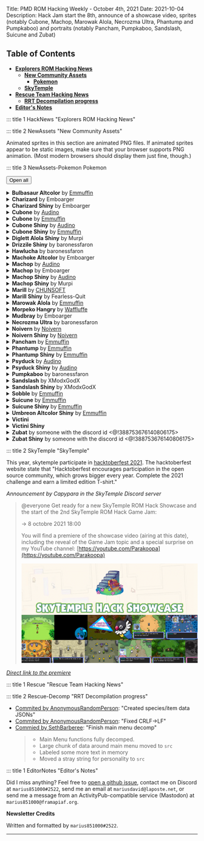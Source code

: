 Title: PMD ROM Hacking Weekly - October 4th, 2021
Date: 2021-10-04
Description: Hack Jam start the 8th, announce of a showcase video, sprites (notably Cubone, Machop, Marowak Alola, Necrozma Ultra, Phantump and Pumpkaboo) and portraits (notably Pancham, Pumpkaboo, Sandslash, Suicune and Zubat)

<style>
details summary > * { 
  display: inline;
}
</style>

<h2 id="ToC">Table of Contents</h2>

- [**Explorers ROM Hacking News**](#HackNews)
    - [**New Community Assets**](#NewAssets)
        - [**Pokemon**](#NewAssets-Pokemon)
    - [**SkyTemple**](#SkyTemple)
- [**Rescue Team Hacking News**](#Rescue)
    - [**RRT Decompilation progress**](#Rescue-Decomp)
- [**Editor's Notes**](#EditorNotes)

::: title 1 HackNews "Explorers ROM Hacking News"

::: title 2 NewAssets "New Community Assets"

Animated sprites in this section are animated PNG files. If animated sprites appear to be static images, make sure that your browser supports PNG animation. (Most modern browsers should display them just fine, though.)

::: title 3 NewAssets-Pokemon Pokemon

<button onclick="unfoldmonster()">Open all</button><details class="monstergeneral"><summary><b>Bulbasaur Altcolor</b> by <a href="https://twitter.com/Ernmuffin">Emmuffin</a></summary>Sprite Added<div class="changetomonsterlist"><div class="contentcontainer"><div class="contentinner"><span>Attack</span><br><img src="./images/32-changes/todo.png" style="min-width:none;width:256px;height:288px"></img></div><div class="contentinner"><span>Charge</span><br><img src="./images/32-changes/todo-0.png" style="min-width:none;width:128px;height:160px"></img></div><div class="contentinner"><span>Cringe</span><br><img src="./images/32-changes/todo-1.png" style="min-width:none;width:96px;height:224px"></img></div><div class="contentinner"><span>DeepBreath</span><br><img src="./images/32-changes/todo-2.png" style="min-width:none;width:96px;height:128px"></img></div><div class="contentinner"><span>Double</span><br><img src="./images/32-changes/todo-3.png" style="min-width:none;width:192px;height:224px"></img></div><div class="contentinner"><span>Eat</span><br><img src="./images/32-changes/todo-4.png" style="min-width:none;width:96px;height:128px"></img></div><div class="contentinner"><span>EventSleep</span><br><img src="./images/32-changes/todo-5.png" style="min-width:none;width:96px;height:96px"></img></div><div class="contentinner"><span>Faint</span><br><img src="./images/32-changes/todo-6.png" style="min-width:none;width:128px;height:96px"></img></div><div class="contentinner"><span>Float</span><br><img src="./images/32-changes/todo-7.png" style="min-width:none;width:96px;height:96px"></img></div><div class="contentinner"><span>Head</span><br><img src="./images/32-changes/todo-8.png" style="min-width:none;width:96px;height:160px"></img></div><div class="contentinner"><span>HitGround</span><br><img src="./images/32-changes/todo-9.png" style="min-width:none;width:128px;height:128px"></img></div><div class="contentinner"><span>Hop</span><br><img src="./images/32-changes/todo-10.png" style="min-width:none;width:128px;height:320px"></img></div><div class="contentinner"><span>Hurt</span><br><img src="./images/32-changes/todo-11.png" style="min-width:none;width:160px;height:224px"></img></div><div class="contentinner"><span>Idle</span><br><img src="./images/32-changes/todo-12.png" style="min-width:none;width:128px;height:160px"></img></div><div class="contentinner"><span>Laying</span><br><img src="./images/32-changes/todo-13.png" style="min-width:none;width:96px;height:96px"></img></div><div class="contentinner"><span>LeapForth</span><br><img src="./images/32-changes/todo-14.png" style="min-width:none;width:96px;height:288px"></img></div><div class="contentinner"><span>LookUp</span><br><img src="./images/32-changes/todo-15.png" style="min-width:none;width:96px;height:128px"></img></div><div class="contentinner"><span>LostBalance</span><br><img src="./images/32-changes/todo-16.png" style="min-width:none;width:96px;height:128px"></img></div><div class="contentinner"><span>Nod</span><br><img src="./images/32-changes/todo-17.png" style="min-width:none;width:128px;height:128px"></img></div><div class="contentinner"><span>Pain</span><br><img src="./images/32-changes/todo-18.png" style="min-width:none;width:96px;height:160px"></img></div><div class="contentinner"><span>Pose</span><br><img src="./images/32-changes/todo-19.png" style="min-width:none;width:96px;height:128px"></img></div><div class="contentinner"><span>Pull</span><br><img src="./images/32-changes/todo-20.png" style="min-width:none;width:128px;height:160px"></img></div><div class="contentinner"><span>Rotate</span><br><img src="./images/32-changes/todo-21.png" style="min-width:none;width:96px;height:128px"></img></div><div class="contentinner"><span>Shake</span><br><img src="./images/32-changes/todo-22.png" style="min-width:none;width:96px;height:128px"></img></div><div class="contentinner"><span>Shoot</span><br><img src="./images/32-changes/todo-23.png" style="min-width:none;width:128px;height:128px"></img></div><div class="contentinner"><span>Sink</span><br><img src="./images/32-changes/todo-24.png" style="min-width:none;width:96px;height:128px"></img></div><div class="contentinner"><span>Sit</span><br><img src="./images/32-changes/todo-25.png" style="min-width:none;width:96px;height:128px"></img></div><div class="contentinner"><span>Sleep</span><br><img src="./images/32-changes/todo-26.png" style="min-width:none;width:96px;height:96px"></img></div><div class="contentinner"><span>Swing</span><br><img src="./images/32-changes/todo-27.png" style="min-width:none;width:288px;height:288px"></img></div><div class="contentinner"><span>Trip</span><br><img src="./images/32-changes/todo-28.png" style="min-width:none;width:128px;height:96px"></img></div><div class="contentinner"><span>Tumble</span><br><img src="./images/32-changes/todo-29.png" style="min-width:none;width:96px;height:128px"></img></div><div class="contentinner"><span>TumbleBack</span><br><img src="./images/32-changes/todo-30.png" style="min-width:none;width:96px;height:128px"></img></div><div class="contentinner"><span>Wake</span><br><img src="./images/32-changes/todo-31.png" style="min-width:none;width:128px;height:96px"></img></div><div class="contentinner"><span>Walk</span><br><img src="./images/32-changes/todo-32.png" style="min-width:none;width:160px;height:160px"></img></div></div></div></details><details class="monstergeneral"><summary><b>Charizard</b> by Emboarger</summary>Sprite Added<div class="changetomonsterlist"><div class="contentcontainer"><div class="contentinner"><span>Faint</span><br><img src="./images/32-changes/todo-33.png" style="min-width:none;width:192px;height:192px"></img></div></div></div>Sprite Changed<div class="changetomonsterlist"><div class="contentcontainer"><div class="contentinner"><span>Charge</span><br><img src="./images/32-changes/todo-34.png" style="min-width:none;width:384px;height:192px"></img></div><div class="contentinner"><span>Double</span><br><img src="./images/32-changes/todo-35.png" style="min-width:none;width:512px;height:288px"></img></div><div class="contentinner"><span>Hop</span><br><img src="./images/32-changes/todo-36.png" style="min-width:none;width:384px;height:384px"></img></div><div class="contentinner"><span>Hurt</span><br><img src="./images/32-changes/todo-37.png" style="min-width:none;width:512px;height:256px"></img></div><div class="contentinner"><span>Rotate</span><br><img src="./images/32-changes/todo-38.png" style="min-width:none;width:320px;height:192px"></img></div><div class="contentinner"><span>Shoot</span><br><img src="./images/32-changes/todo-39.png" style="min-width:none;width:448px;height:224px"></img></div><div class="contentinner"><span>Sleep</span><br><img src="./images/32-changes/todo-40.png" style="min-width:none;width:256px;height:192px"></img></div><div class="contentinner"><span>Strike</span><br><img src="./images/32-changes/todo-41.png" style="min-width:none;width:576px;height:320px"></img></div><div class="contentinner"><span>Swing</span><br><img src="./images/32-changes/todo-42.png" style="min-width:none;width:704px;height:384px"></img></div></div></div></details><details class="monstergeneral"><summary><b>Charizard  Shiny</b> by Emboarger</summary>Sprite Added<div class="changetomonsterlist"><div class="contentcontainer"><div class="contentinner"><span>Faint</span><br><img src="./images/32-changes/todo-43.png" style="min-width:none;width:192px;height:192px"></img></div></div></div>Sprite Changed<div class="changetomonsterlist"><div class="contentcontainer"><div class="contentinner"><span>Charge</span><br><img src="./images/32-changes/todo-44.png" style="min-width:none;width:384px;height:192px"></img></div><div class="contentinner"><span>Double</span><br><img src="./images/32-changes/todo-45.png" style="min-width:none;width:512px;height:288px"></img></div><div class="contentinner"><span>Hop</span><br><img src="./images/32-changes/todo-46.png" style="min-width:none;width:384px;height:384px"></img></div><div class="contentinner"><span>Hurt</span><br><img src="./images/32-changes/todo-47.png" style="min-width:none;width:512px;height:256px"></img></div><div class="contentinner"><span>Rotate</span><br><img src="./images/32-changes/todo-48.png" style="min-width:none;width:320px;height:192px"></img></div><div class="contentinner"><span>Shoot</span><br><img src="./images/32-changes/todo-49.png" style="min-width:none;width:448px;height:224px"></img></div><div class="contentinner"><span>Sleep</span><br><img src="./images/32-changes/todo-50.png" style="min-width:none;width:256px;height:192px"></img></div><div class="contentinner"><span>Strike</span><br><img src="./images/32-changes/todo-51.png" style="min-width:none;width:576px;height:320px"></img></div><div class="contentinner"><span>Swing</span><br><img src="./images/32-changes/todo-52.png" style="min-width:none;width:704px;height:384px"></img></div></div></div></details><details class="monstergeneral"><summary><b>Cubone</b> by <a href="https://github.com/audinowho">Audino</a></summary>Sprite Added<div class="changetomonsterlist"><div class="contentcontainer"><div class="contentinner"><span>Special3</span><br><img src="./images/32-changes/todo-53.png" style="min-width:none;width:128px;height:96px"></img></div></div></div>Sprite Removed<div class="changetomonsterlist"><div class="contentcontainer"><div class="contentinner"><span>Float</span><br><img src="./images/32-changes/todo-54.png" style="min-width:none;width:128px;height:96px"></img></div></div></div></details><details class="monstergeneral"><summary><b>Cubone</b> by <a href="https://twitter.com/Ernmuffin">Emmuffin</a></summary>Sprite Added<div class="changetomonsterlist"><div class="contentcontainer"><div class="contentinner"><span>Cringe</span><br><img src="./images/32-changes/todo-55.png" style="min-width:none;width:96px;height:224px"></img></div><div class="contentinner"><span>Eat</span><br><img src="./images/32-changes/todo-56.png" style="min-width:none;width:96px;height:128px"></img></div><div class="contentinner"><span>Faint</span><br><img src="./images/32-changes/todo-57.png" style="min-width:none;width:128px;height:128px"></img></div><div class="contentinner"><span>Float</span><br><img src="./images/32-changes/todo-58.png" style="min-width:none;width:128px;height:128px"></img></div><div class="contentinner"><span>Head</span><br><img src="./images/32-changes/todo-59.png" style="min-width:none;width:96px;height:160px"></img></div><div class="contentinner"><span>HitGround</span><br><img src="./images/32-changes/todo-60.png" style="min-width:none;width:128px;height:128px"></img></div><div class="contentinner"><span>LeapForth</span><br><img src="./images/32-changes/todo-61.png" style="min-width:none;width:96px;height:288px"></img></div><div class="contentinner"><span>LookUp</span><br><img src="./images/32-changes/todo-62.png" style="min-width:none;width:96px;height:128px"></img></div><div class="contentinner"><span>LostBalance</span><br><img src="./images/32-changes/todo-63.png" style="min-width:none;width:96px;height:128px"></img></div><div class="contentinner"><span>Pull</span><br><img src="./images/32-changes/todo-64.png" style="min-width:none;width:160px;height:160px"></img></div><div class="contentinner"><span>Sink</span><br><img src="./images/32-changes/todo-65.png" style="min-width:none;width:96px;height:128px"></img></div><div class="contentinner"><span>Trip</span><br><img src="./images/32-changes/todo-66.png" style="min-width:none;width:128px;height:128px"></img></div><div class="contentinner"><span>Tumble</span><br><img src="./images/32-changes/todo-67.png" style="min-width:none;width:96px;height:128px"></img></div><div class="contentinner"><span>TumbleBack</span><br><img src="./images/32-changes/todo-68.png" style="min-width:none;width:96px;height:128px"></img></div></div></div>Sprite Changed<div class="changetomonsterlist"><div class="contentcontainer"><div class="contentinner"><span>Attack</span><br><img src="./images/32-changes/todo-69.png" style="min-width:none;width:512px;height:288px"></img></div><div class="contentinner"><span>CarefulWalk</span><br><img src="./images/32-changes/todo-70.png" style="min-width:none;width:256px;height:128px"></img></div><div class="contentinner"><span>Charge</span><br><img src="./images/32-changes/todo-71.png" style="min-width:none;width:256px;height:128px"></img></div><div class="contentinner"><span>DeepBreath</span><br><img src="./images/32-changes/todo-72.png" style="min-width:none;width:192px;height:128px"></img></div><div class="contentinner"><span>Double</span><br><img src="./images/32-changes/todo-73.png" style="min-width:none;width:448px;height:224px"></img></div><div class="contentinner"><span>EventSleep</span><br><img src="./images/32-changes/todo-74.png" style="min-width:none;width:256px;height:96px"></img></div><div class="contentinner"><span>Hop</span><br><img src="./images/32-changes/todo-75.png" style="min-width:none;width:256px;height:320px"></img></div><div class="contentinner"><span>Hurt</span><br><img src="./images/32-changes/todo-76.png" style="min-width:none;width:384px;height:256px"></img></div><div class="contentinner"><span>Idle</span><br><img src="./images/32-changes/todo-77.png" style="min-width:none;width:256px;height:160px"></img></div><div class="contentinner"><span>Laying</span><br><img src="./images/32-changes/todo-78.png" style="min-width:none;width:256px;height:96px"></img></div><div class="contentinner"><span>Nod</span><br><img src="./images/32-changes/todo-79.png" style="min-width:none;width:192px;height:128px"></img></div><div class="contentinner"><span>Pain</span><br><img src="./images/32-changes/todo-80.png" style="min-width:none;width:256px;height:160px"></img></div><div class="contentinner"><span>Pose</span><br><img src="./images/32-changes/todo-81.png" style="min-width:none;width:256px;height:160px"></img></div><div class="contentinner"><span>RaiseArms</span><br><img src="./images/32-changes/todo-82.png" style="min-width:none;width:192px;height:96px"></img></div><div class="contentinner"><span>Rotate</span><br><img src="./images/32-changes/todo-83.png" style="min-width:none;width:256px;height:128px"></img></div><div class="contentinner"><span>Sit</span><br><img src="./images/32-changes/todo-84.png" style="min-width:none;width:192px;height:128px"></img></div><div class="contentinner"><span>Sleep</span><br><img src="./images/32-changes/todo-85.png" style="min-width:none;width:192px;height:128px"></img></div><div class="contentinner"><span>SpAttack</span><br><img src="./images/32-changes/todo-86.png" style="min-width:none;width:320px;height:160px"></img></div><div class="contentinner"><span>Special0</span><br><img src="./images/32-changes/todo-87.png" style="min-width:none;width:192px;height:128px"></img></div><div class="contentinner"><span>Special1</span><br><img src="./images/32-changes/todo-88.png" style="min-width:none;width:256px;height:160px"></img></div><div class="contentinner"><span>Special2</span><br><img src="./images/32-changes/todo-89.png" style="min-width:none;width:192px;height:128px"></img></div><div class="contentinner"><span>Special3</span><br><img src="./images/32-changes/todo-90.png" style="min-width:none;width:256px;height:96px"></img></div><div class="contentinner"><span>Strike</span><br><img src="./images/32-changes/todo-91.png" style="min-width:none;width:512px;height:320px"></img></div><div class="contentinner"><span>Swing</span><br><img src="./images/32-changes/todo-92.png" style="min-width:none;width:576px;height:320px"></img></div><div class="contentinner"><span>Wake</span><br><img src="./images/32-changes/todo-93.png" style="min-width:none;width:256px;height:128px"></img></div><div class="contentinner"><span>Walk</span><br><img src="./images/32-changes/todo-94.png" style="min-width:none;width:256px;height:128px"></img></div><div class="contentinner"><span>Yawn</span><br><img src="./images/32-changes/todo-95.png" style="min-width:none;width:192px;height:128px"></img></div></div></div></details><details class="monstergeneral"><summary><b>Cubone  Shiny</b> by <a href="https://github.com/audinowho">Audino</a></summary>Sprite Added<div class="changetomonsterlist"><div class="contentcontainer"><div class="contentinner"><span>Special3</span><br><img src="./images/32-changes/todo-96.png" style="min-width:none;width:128px;height:96px"></img></div></div></div>Sprite Removed<div class="changetomonsterlist"><div class="contentcontainer"><div class="contentinner"><span>Float</span><br><img src="./images/32-changes/todo-97.png" style="min-width:none;width:128px;height:96px"></img></div></div></div></details><details class="monstergeneral"><summary><b>Cubone  Shiny</b> by <a href="https://twitter.com/Ernmuffin">Emmuffin</a></summary>Sprite Added<div class="changetomonsterlist"><div class="contentcontainer"><div class="contentinner"><span>Cringe</span><br><img src="./images/32-changes/todo-98.png" style="min-width:none;width:96px;height:224px"></img></div><div class="contentinner"><span>Eat</span><br><img src="./images/32-changes/todo-99.png" style="min-width:none;width:96px;height:128px"></img></div><div class="contentinner"><span>Faint</span><br><img src="./images/32-changes/todo-100.png" style="min-width:none;width:128px;height:128px"></img></div><div class="contentinner"><span>Float</span><br><img src="./images/32-changes/todo-101.png" style="min-width:none;width:128px;height:128px"></img></div><div class="contentinner"><span>Head</span><br><img src="./images/32-changes/todo-102.png" style="min-width:none;width:96px;height:160px"></img></div><div class="contentinner"><span>HitGround</span><br><img src="./images/32-changes/todo-103.png" style="min-width:none;width:128px;height:128px"></img></div><div class="contentinner"><span>LeapForth</span><br><img src="./images/32-changes/todo-104.png" style="min-width:none;width:96px;height:288px"></img></div><div class="contentinner"><span>LookUp</span><br><img src="./images/32-changes/todo-105.png" style="min-width:none;width:96px;height:128px"></img></div><div class="contentinner"><span>LostBalance</span><br><img src="./images/32-changes/todo-106.png" style="min-width:none;width:96px;height:128px"></img></div><div class="contentinner"><span>Pull</span><br><img src="./images/32-changes/todo-107.png" style="min-width:none;width:160px;height:160px"></img></div><div class="contentinner"><span>Sink</span><br><img src="./images/32-changes/todo-108.png" style="min-width:none;width:96px;height:128px"></img></div><div class="contentinner"><span>Trip</span><br><img src="./images/32-changes/todo-109.png" style="min-width:none;width:128px;height:128px"></img></div><div class="contentinner"><span>Tumble</span><br><img src="./images/32-changes/todo-110.png" style="min-width:none;width:96px;height:128px"></img></div><div class="contentinner"><span>TumbleBack</span><br><img src="./images/32-changes/todo-111.png" style="min-width:none;width:96px;height:128px"></img></div></div></div>Sprite Changed<div class="changetomonsterlist"><div class="contentcontainer"><div class="contentinner"><span>Attack</span><br><img src="./images/32-changes/todo-112.png" style="min-width:none;width:512px;height:288px"></img></div><div class="contentinner"><span>CarefulWalk</span><br><img src="./images/32-changes/todo-113.png" style="min-width:none;width:256px;height:128px"></img></div><div class="contentinner"><span>Charge</span><br><img src="./images/32-changes/todo-114.png" style="min-width:none;width:256px;height:128px"></img></div><div class="contentinner"><span>DeepBreath</span><br><img src="./images/32-changes/todo-115.png" style="min-width:none;width:192px;height:128px"></img></div><div class="contentinner"><span>Double</span><br><img src="./images/32-changes/todo-116.png" style="min-width:none;width:448px;height:224px"></img></div><div class="contentinner"><span>EventSleep</span><br><img src="./images/32-changes/todo-117.png" style="min-width:none;width:256px;height:96px"></img></div><div class="contentinner"><span>Hop</span><br><img src="./images/32-changes/todo-118.png" style="min-width:none;width:256px;height:320px"></img></div><div class="contentinner"><span>Hurt</span><br><img src="./images/32-changes/todo-119.png" style="min-width:none;width:384px;height:256px"></img></div><div class="contentinner"><span>Idle</span><br><img src="./images/32-changes/todo-120.png" style="min-width:none;width:256px;height:160px"></img></div><div class="contentinner"><span>Laying</span><br><img src="./images/32-changes/todo-121.png" style="min-width:none;width:256px;height:96px"></img></div><div class="contentinner"><span>Nod</span><br><img src="./images/32-changes/todo-122.png" style="min-width:none;width:192px;height:128px"></img></div><div class="contentinner"><span>Pain</span><br><img src="./images/32-changes/todo-123.png" style="min-width:none;width:256px;height:160px"></img></div><div class="contentinner"><span>Pose</span><br><img src="./images/32-changes/todo-124.png" style="min-width:none;width:256px;height:160px"></img></div><div class="contentinner"><span>RaiseArms</span><br><img src="./images/32-changes/todo-125.png" style="min-width:none;width:192px;height:96px"></img></div><div class="contentinner"><span>Rotate</span><br><img src="./images/32-changes/todo-126.png" style="min-width:none;width:256px;height:128px"></img></div><div class="contentinner"><span>Sit</span><br><img src="./images/32-changes/todo-127.png" style="min-width:none;width:192px;height:128px"></img></div><div class="contentinner"><span>Sleep</span><br><img src="./images/32-changes/todo-128.png" style="min-width:none;width:192px;height:128px"></img></div><div class="contentinner"><span>SpAttack</span><br><img src="./images/32-changes/todo-129.png" style="min-width:none;width:320px;height:160px"></img></div><div class="contentinner"><span>Special0</span><br><img src="./images/32-changes/todo-130.png" style="min-width:none;width:192px;height:128px"></img></div><div class="contentinner"><span>Special1</span><br><img src="./images/32-changes/todo-131.png" style="min-width:none;width:256px;height:160px"></img></div><div class="contentinner"><span>Special2</span><br><img src="./images/32-changes/todo-132.png" style="min-width:none;width:192px;height:128px"></img></div><div class="contentinner"><span>Special3</span><br><img src="./images/32-changes/todo-133.png" style="min-width:none;width:256px;height:96px"></img></div><div class="contentinner"><span>Strike</span><br><img src="./images/32-changes/todo-134.png" style="min-width:none;width:512px;height:320px"></img></div><div class="contentinner"><span>Swing</span><br><img src="./images/32-changes/todo-135.png" style="min-width:none;width:576px;height:320px"></img></div><div class="contentinner"><span>Wake</span><br><img src="./images/32-changes/todo-136.png" style="min-width:none;width:256px;height:128px"></img></div><div class="contentinner"><span>Walk</span><br><img src="./images/32-changes/todo-137.png" style="min-width:none;width:256px;height:128px"></img></div><div class="contentinner"><span>Yawn</span><br><img src="./images/32-changes/todo-138.png" style="min-width:none;width:192px;height:128px"></img></div></div></div></details><details class="monstergeneral"><summary><b>Diglett Alola Shiny</b> by Murpi</summary>Sprite Added<div class="changetomonsterlist"><div class="contentcontainer"><div class="contentinner"><span>Attack</span><br><img src="./images/32-changes/todo-139.png" style="min-width:none;width:256px;height:224px"></img></div><div class="contentinner"><span>Charge</span><br><img src="./images/32-changes/todo-140.png" style="min-width:none;width:96px;height:96px"></img></div><div class="contentinner"><span>DigIn</span><br><img src="./images/32-changes/todo-141.png" style="min-width:none;width:288px;height:256px"></img></div><div class="contentinner"><span>DigOut</span><br><img src="./images/32-changes/todo-142.png" style="min-width:none;width:96px;height:96px"></img></div><div class="contentinner"><span>Double</span><br><img src="./images/32-changes/todo-143.png" style="min-width:none;width:192px;height:192px"></img></div><div class="contentinner"><span>Hop</span><br><img src="./images/32-changes/todo-144.png" style="min-width:none;width:96px;height:96px"></img></div><div class="contentinner"><span>Hurt</span><br><img src="./images/32-changes/todo-145.png" style="min-width:none;width:128px;height:128px"></img></div><div class="contentinner"><span>Idle</span><br><img src="./images/32-changes/todo-146.png" style="min-width:none;width:96px;height:96px"></img></div><div class="contentinner"><span>Rotate</span><br><img src="./images/32-changes/todo-147.png" style="min-width:none;width:96px;height:96px"></img></div><div class="contentinner"><span>Sleep</span><br><img src="./images/32-changes/todo-148.png" style="min-width:none;width:96px;height:96px"></img></div><div class="contentinner"><span>Special0</span><br><img src="./images/32-changes/todo-149.png" style="min-width:none;width:96px;height:96px"></img></div><div class="contentinner"><span>Swing</span><br><img src="./images/32-changes/todo-150.png" style="min-width:none;width:288px;height:288px"></img></div><div class="contentinner"><span>Walk</span><br><img src="./images/32-changes/todo-151.png" style="min-width:none;width:160px;height:160px"></img></div><div class="contentinner"><span>Wiggle</span><br><img src="./images/32-changes/todo-152.png" style="min-width:none;width:96px;height:96px"></img></div></div></div>Portrait Added<div class="changetomonsterlist"><div class="contentcontainer"><div class="contentinner"><span>Angry</span><br><img src="./images/32-changes/todo-153.png" style="min-width:none;width:160px;height:160px"></img></div><div class="contentinner"><span>Crying</span><br><img src="./images/32-changes/todo-154.png" style="min-width:none;width:160px;height:160px"></img></div><div class="contentinner"><span>Determined</span><br><img src="./images/32-changes/todo-155.png" style="min-width:none;width:160px;height:160px"></img></div><div class="contentinner"><span>Dizzy</span><br><img src="./images/32-changes/todo-156.png" style="min-width:none;width:160px;height:160px"></img></div><div class="contentinner"><span>Happy</span><br><img src="./images/32-changes/todo-157.png" style="min-width:none;width:160px;height:160px"></img></div><div class="contentinner"><span>Inspired</span><br><img src="./images/32-changes/todo-158.png" style="min-width:none;width:160px;height:160px"></img></div><div class="contentinner"><span>Joyous</span><br><img src="./images/32-changes/todo-159.png" style="min-width:none;width:160px;height:160px"></img></div><div class="contentinner"><span>Pain</span><br><img src="./images/32-changes/todo-160.png" style="min-width:none;width:160px;height:160px"></img></div><div class="contentinner"><span>Sad</span><br><img src="./images/32-changes/todo-161.png" style="min-width:none;width:160px;height:160px"></img></div><div class="contentinner"><span>Shouting</span><br><img src="./images/32-changes/todo-162.png" style="min-width:none;width:160px;height:160px"></img></div><div class="contentinner"><span>Sigh</span><br><img src="./images/32-changes/todo-163.png" style="min-width:none;width:160px;height:160px"></img></div><div class="contentinner"><span>Stunned</span><br><img src="./images/32-changes/todo-164.png" style="min-width:none;width:160px;height:160px"></img></div><div class="contentinner"><span>Surprised</span><br><img src="./images/32-changes/todo-165.png" style="min-width:none;width:160px;height:160px"></img></div><div class="contentinner"><span>Teary-Eyed</span><br><img src="./images/32-changes/todo-166.png" style="min-width:none;width:160px;height:160px"></img></div><div class="contentinner"><span>Worried</span><br><img src="./images/32-changes/todo-167.png" style="min-width:none;width:160px;height:160px"></img></div></div></div>Portrait Changed<div class="changetomonsterlist"><div class="contentcontainer"><div class="contentinner"><span>Normal</span><br><img src="./images/32-changes/todo-168.png" style="min-width:none;width:160px;height:160px"></img><br><img src="./images/32-changes/todo-169.png" style="min-width:none;width:160px;height:160px"></img></div></div></div></details><details class="monstergeneral"><summary><b>Drizzile  Shiny</b> by baronessfaron</summary>Portrait Added<div class="changetomonsterlist"><div class="contentcontainer"><div class="contentinner"><span>Angry</span><br><img src="./images/32-changes/todo-170.png" style="min-width:none;width:160px;height:160px"></img></div><div class="contentinner"><span>Angry^</span><br><img src="./images/32-changes/todo-171.png" style="min-width:none;width:160px;height:160px"></img></div><div class="contentinner"><span>Crying</span><br><img src="./images/32-changes/todo-172.png" style="min-width:none;width:160px;height:160px"></img></div><div class="contentinner"><span>Crying^</span><br><img src="./images/32-changes/todo-173.png" style="min-width:none;width:160px;height:160px"></img></div><div class="contentinner"><span>Determined</span><br><img src="./images/32-changes/todo-174.png" style="min-width:none;width:160px;height:160px"></img></div><div class="contentinner"><span>Determined^</span><br><img src="./images/32-changes/todo-175.png" style="min-width:none;width:160px;height:160px"></img></div><div class="contentinner"><span>Dizzy</span><br><img src="./images/32-changes/todo-176.png" style="min-width:none;width:160px;height:160px"></img></div><div class="contentinner"><span>Dizzy^</span><br><img src="./images/32-changes/todo-177.png" style="min-width:none;width:160px;height:160px"></img></div><div class="contentinner"><span>Happy</span><br><img src="./images/32-changes/todo-178.png" style="min-width:none;width:160px;height:160px"></img></div><div class="contentinner"><span>Happy^</span><br><img src="./images/32-changes/todo-179.png" style="min-width:none;width:160px;height:160px"></img></div><div class="contentinner"><span>Inspired</span><br><img src="./images/32-changes/todo-180.png" style="min-width:none;width:160px;height:160px"></img></div><div class="contentinner"><span>Inspired^</span><br><img src="./images/32-changes/todo-181.png" style="min-width:none;width:160px;height:160px"></img></div><div class="contentinner"><span>Joyous</span><br><img src="./images/32-changes/todo-182.png" style="min-width:none;width:160px;height:160px"></img></div><div class="contentinner"><span>Joyous^</span><br><img src="./images/32-changes/todo-183.png" style="min-width:none;width:160px;height:160px"></img></div><div class="contentinner"><span>Normal</span><br><img src="./images/32-changes/todo-184.png" style="min-width:none;width:160px;height:160px"></img></div><div class="contentinner"><span>Normal^</span><br><img src="./images/32-changes/todo-185.png" style="min-width:none;width:160px;height:160px"></img></div><div class="contentinner"><span>Pain</span><br><img src="./images/32-changes/todo-186.png" style="min-width:none;width:160px;height:160px"></img></div><div class="contentinner"><span>Pain^</span><br><img src="./images/32-changes/todo-187.png" style="min-width:none;width:160px;height:160px"></img></div><div class="contentinner"><span>Sad</span><br><img src="./images/32-changes/todo-188.png" style="min-width:none;width:160px;height:160px"></img></div><div class="contentinner"><span>Sad^</span><br><img src="./images/32-changes/todo-189.png" style="min-width:none;width:160px;height:160px"></img></div><div class="contentinner"><span>Shouting</span><br><img src="./images/32-changes/todo-190.png" style="min-width:none;width:160px;height:160px"></img></div><div class="contentinner"><span>Shouting^</span><br><img src="./images/32-changes/todo-191.png" style="min-width:none;width:160px;height:160px"></img></div><div class="contentinner"><span>Sigh</span><br><img src="./images/32-changes/todo-192.png" style="min-width:none;width:160px;height:160px"></img></div><div class="contentinner"><span>Sigh^</span><br><img src="./images/32-changes/todo-193.png" style="min-width:none;width:160px;height:160px"></img></div><div class="contentinner"><span>Special0</span><br><img src="./images/32-changes/todo-194.png" style="min-width:none;width:160px;height:160px"></img></div><div class="contentinner"><span>Special0^</span><br><img src="./images/32-changes/todo-195.png" style="min-width:none;width:160px;height:160px"></img></div><div class="contentinner"><span>Stunned</span><br><img src="./images/32-changes/todo-196.png" style="min-width:none;width:160px;height:160px"></img></div><div class="contentinner"><span>Stunned^</span><br><img src="./images/32-changes/todo-197.png" style="min-width:none;width:160px;height:160px"></img></div><div class="contentinner"><span>Surprised</span><br><img src="./images/32-changes/todo-198.png" style="min-width:none;width:160px;height:160px"></img></div><div class="contentinner"><span>Surprised^</span><br><img src="./images/32-changes/todo-199.png" style="min-width:none;width:160px;height:160px"></img></div><div class="contentinner"><span>Teary-Eyed</span><br><img src="./images/32-changes/todo-200.png" style="min-width:none;width:160px;height:160px"></img></div><div class="contentinner"><span>Teary-Eyed^</span><br><img src="./images/32-changes/todo-201.png" style="min-width:none;width:160px;height:160px"></img></div><div class="contentinner"><span>Worried</span><br><img src="./images/32-changes/todo-202.png" style="min-width:none;width:160px;height:160px"></img></div><div class="contentinner"><span>Worried^</span><br><img src="./images/32-changes/todo-203.png" style="min-width:none;width:160px;height:160px"></img></div></div></div></details><details class="monstergeneral"><summary><b>Hawlucha</b> by baronessfaron</summary>Portrait Added<div class="changetomonsterlist"><div class="contentcontainer"><div class="contentinner"><span>Normal</span><br><img src="./images/32-changes/todo-204.png" style="min-width:none;width:160px;height:160px"></img></div></div></div></details><details class="monstergeneral"><summary><b>Machoke Altcolor</b> by Emboarger</summary>Portrait Added<div class="changetomonsterlist"><div class="contentcontainer"><div class="contentinner"><span>Angry</span><br><img src="./images/32-changes/todo-205.png" style="min-width:none;width:160px;height:160px"></img></div><div class="contentinner"><span>Crying</span><br><img src="./images/32-changes/todo-206.png" style="min-width:none;width:160px;height:160px"></img></div><div class="contentinner"><span>Determined</span><br><img src="./images/32-changes/todo-207.png" style="min-width:none;width:160px;height:160px"></img></div><div class="contentinner"><span>Dizzy</span><br><img src="./images/32-changes/todo-208.png" style="min-width:none;width:160px;height:160px"></img></div><div class="contentinner"><span>Happy</span><br><img src="./images/32-changes/todo-209.png" style="min-width:none;width:160px;height:160px"></img></div><div class="contentinner"><span>Inspired</span><br><img src="./images/32-changes/todo-210.png" style="min-width:none;width:160px;height:160px"></img></div><div class="contentinner"><span>Joyous</span><br><img src="./images/32-changes/todo-211.png" style="min-width:none;width:160px;height:160px"></img></div><div class="contentinner"><span>Normal</span><br><img src="./images/32-changes/todo-212.png" style="min-width:none;width:160px;height:160px"></img></div><div class="contentinner"><span>Pain</span><br><img src="./images/32-changes/todo-213.png" style="min-width:none;width:160px;height:160px"></img></div><div class="contentinner"><span>Sad</span><br><img src="./images/32-changes/todo-214.png" style="min-width:none;width:160px;height:160px"></img></div><div class="contentinner"><span>Shouting</span><br><img src="./images/32-changes/todo-215.png" style="min-width:none;width:160px;height:160px"></img></div><div class="contentinner"><span>Sigh</span><br><img src="./images/32-changes/todo-216.png" style="min-width:none;width:160px;height:160px"></img></div><div class="contentinner"><span>Stunned</span><br><img src="./images/32-changes/todo-217.png" style="min-width:none;width:160px;height:160px"></img></div><div class="contentinner"><span>Surprised</span><br><img src="./images/32-changes/todo-218.png" style="min-width:none;width:160px;height:160px"></img></div><div class="contentinner"><span>Teary-Eyed</span><br><img src="./images/32-changes/todo-219.png" style="min-width:none;width:160px;height:160px"></img></div><div class="contentinner"><span>Worried</span><br><img src="./images/32-changes/todo-220.png" style="min-width:none;width:160px;height:160px"></img></div></div></div></details><details class="monstergeneral"><summary><b>Machop</b> by <a href="https://github.com/audinowho">Audino</a></summary>Sprite Added<div class="changetomonsterlist"><div class="contentcontainer"><div class="contentinner"><span>Special3</span><br><img src="./images/32-changes/todo-221.png" style="min-width:none;width:128px;height:96px"></img></div></div></div>Sprite Removed<div class="changetomonsterlist"><div class="contentcontainer"><div class="contentinner"><span>Float</span><br><img src="./images/32-changes/todo-222.png" style="min-width:none;width:128px;height:96px"></img></div></div></div></details><details class="monstergeneral"><summary><b>Machop</b> by Emboarger</summary>Sprite Added<div class="changetomonsterlist"><div class="contentcontainer"><div class="contentinner"><span>Cringe</span><br><img src="./images/32-changes/todo-223.png" style="min-width:none;width:96px;height:224px"></img></div><div class="contentinner"><span>Eat</span><br><img src="./images/32-changes/todo-224.png" style="min-width:none;width:96px;height:128px"></img></div><div class="contentinner"><span>Faint</span><br><img src="./images/32-changes/todo-225.png" style="min-width:none;width:128px;height:128px"></img></div><div class="contentinner"><span>Float</span><br><img src="./images/32-changes/todo-226.png" style="min-width:none;width:96px;height:96px"></img></div><div class="contentinner"><span>Head</span><br><img src="./images/32-changes/todo-227.png" style="min-width:none;width:96px;height:160px"></img></div><div class="contentinner"><span>HitGround</span><br><img src="./images/32-changes/todo-228.png" style="min-width:none;width:128px;height:160px"></img></div><div class="contentinner"><span>LeapForth</span><br><img src="./images/32-changes/todo-229.png" style="min-width:none;width:96px;height:320px"></img></div><div class="contentinner"><span>LookUp</span><br><img src="./images/32-changes/todo-230.png" style="min-width:none;width:96px;height:128px"></img></div><div class="contentinner"><span>LostBalance</span><br><img src="./images/32-changes/todo-231.png" style="min-width:none;width:96px;height:128px"></img></div><div class="contentinner"><span>Pull</span><br><img src="./images/32-changes/todo-232.png" style="min-width:none;width:128px;height:128px"></img></div><div class="contentinner"><span>Sink</span><br><img src="./images/32-changes/todo-233.png" style="min-width:none;width:96px;height:96px"></img></div><div class="contentinner"><span>Trip</span><br><img src="./images/32-changes/todo-234.png" style="min-width:none;width:128px;height:128px"></img></div><div class="contentinner"><span>Tumble</span><br><img src="./images/32-changes/todo-235.png" style="min-width:none;width:96px;height:160px"></img></div><div class="contentinner"><span>TumbleBack</span><br><img src="./images/32-changes/todo-236.png" style="min-width:none;width:96px;height:128px"></img></div></div></div>Sprite Changed<div class="changetomonsterlist"><div class="contentcontainer"><div class="contentinner"><span>Attack</span><br><img src="./images/32-changes/todo-237.png" style="min-width:none;width:512px;height:320px"></img></div><div class="contentinner"><span>CarefulWalk</span><br><img src="./images/32-changes/todo-238.png" style="min-width:none;width:192px;height:128px"></img></div><div class="contentinner"><span>Charge</span><br><img src="./images/32-changes/todo-239.png" style="min-width:none;width:192px;height:128px"></img></div><div class="contentinner"><span>DeepBreath</span><br><img src="./images/32-changes/todo-240.png" style="min-width:none;width:192px;height:160px"></img></div><div class="contentinner"><span>Double</span><br><img src="./images/32-changes/todo-241.png" style="min-width:none;width:384px;height:224px"></img></div><div class="contentinner"><span>EventSleep</span><br><img src="./images/32-changes/todo-242.png" style="min-width:none;width:224px;height:96px"></img></div><div class="contentinner"><span>Hop</span><br><img src="./images/32-changes/todo-243.png" style="min-width:none;width:256px;height:320px"></img></div><div class="contentinner"><span>Hurt</span><br><img src="./images/32-changes/todo-244.png" style="min-width:none;width:320px;height:224px"></img></div><div class="contentinner"><span>Idle</span><br><img src="./images/32-changes/todo-245.png" style="min-width:none;width:192px;height:160px"></img></div><div class="contentinner"><span>Kick</span><br><img src="./images/32-changes/todo-246.png" style="min-width:none;width:512px;height:320px"></img></div><div class="contentinner"><span>Laying</span><br><img src="./images/32-changes/todo-247.png" style="min-width:none;width:256px;height:96px"></img></div><div class="contentinner"><span>Nod</span><br><img src="./images/32-changes/todo-248.png" style="min-width:none;width:256px;height:128px"></img></div><div class="contentinner"><span>Pain</span><br><img src="./images/32-changes/todo-249.png" style="min-width:none;width:192px;height:160px"></img></div><div class="contentinner"><span>Pose</span><br><img src="./images/32-changes/todo-250.png" style="min-width:none;width:256px;height:128px"></img></div><div class="contentinner"><span>RaiseArms</span><br><img src="./images/32-changes/todo-251.png" style="min-width:none;width:192px;height:96px"></img></div><div class="contentinner"><span>Rotate</span><br><img src="./images/32-changes/todo-252.png" style="min-width:none;width:192px;height:128px"></img></div><div class="contentinner"><span>Shoot</span><br><img src="./images/32-changes/todo-253.png" style="min-width:none;width:192px;height:160px"></img></div><div class="contentinner"><span>Sit</span><br><img src="./images/32-changes/todo-254.png" style="min-width:none;width:192px;height:128px"></img></div><div class="contentinner"><span>Sleep</span><br><img src="./images/32-changes/todo-255.png" style="min-width:none;width:192px;height:128px"></img></div><div class="contentinner"><span>Special0</span><br><img src="./images/32-changes/todo-256.png" style="min-width:none;width:192px;height:128px"></img></div><div class="contentinner"><span>Special1</span><br><img src="./images/32-changes/todo-257.png" style="min-width:none;width:192px;height:128px"></img></div><div class="contentinner"><span>Special2</span><br><img src="./images/32-changes/todo-258.png" style="min-width:none;width:192px;height:96px"></img></div><div class="contentinner"><span>Special3</span><br><img src="./images/32-changes/todo-259.png" style="min-width:none;width:256px;height:96px"></img></div><div class="contentinner"><span>Strike</span><br><img src="./images/32-changes/todo-260.png" style="min-width:none;width:512px;height:288px"></img></div><div class="contentinner"><span>Swing</span><br><img src="./images/32-changes/todo-261.png" style="min-width:none;width:576px;height:320px"></img></div><div class="contentinner"><span>Wake</span><br><img src="./images/32-changes/todo-262.png" style="min-width:none;width:256px;height:128px"></img></div><div class="contentinner"><span>Walk</span><br><img src="./images/32-changes/todo-263.png" style="min-width:none;width:192px;height:128px"></img></div><div class="contentinner"><span>Yawn</span><br><img src="./images/32-changes/todo-264.png" style="min-width:none;width:192px;height:160px"></img></div></div></div></details><details class="monstergeneral"><summary><b>Machop  Shiny</b> by <a href="https://github.com/audinowho">Audino</a></summary>Sprite Added<div class="changetomonsterlist"><div class="contentcontainer"><div class="contentinner"><span>Special3</span><br><img src="./images/32-changes/todo-265.png" style="min-width:none;width:128px;height:96px"></img></div></div></div>Sprite Removed<div class="changetomonsterlist"><div class="contentcontainer"><div class="contentinner"><span>Float</span><br><img src="./images/32-changes/todo-266.png" style="min-width:none;width:128px;height:96px"></img></div></div></div></details><details class="monstergeneral"><summary><b>Machop  Shiny</b> by Murpi</summary>Sprite Added<div class="changetomonsterlist"><div class="contentcontainer"><div class="contentinner"><span>Cringe</span><br><img src="./images/32-changes/todo-267.png" style="min-width:none;width:96px;height:224px"></img></div><div class="contentinner"><span>Eat</span><br><img src="./images/32-changes/todo-268.png" style="min-width:none;width:96px;height:128px"></img></div><div class="contentinner"><span>Faint</span><br><img src="./images/32-changes/todo-269.png" style="min-width:none;width:128px;height:128px"></img></div><div class="contentinner"><span>Float</span><br><img src="./images/32-changes/todo-270.png" style="min-width:none;width:96px;height:96px"></img></div><div class="contentinner"><span>Head</span><br><img src="./images/32-changes/todo-271.png" style="min-width:none;width:96px;height:160px"></img></div><div class="contentinner"><span>HitGround</span><br><img src="./images/32-changes/todo-272.png" style="min-width:none;width:128px;height:160px"></img></div><div class="contentinner"><span>LeapForth</span><br><img src="./images/32-changes/todo-273.png" style="min-width:none;width:96px;height:320px"></img></div><div class="contentinner"><span>LookUp</span><br><img src="./images/32-changes/todo-274.png" style="min-width:none;width:96px;height:128px"></img></div><div class="contentinner"><span>LostBalance</span><br><img src="./images/32-changes/todo-275.png" style="min-width:none;width:96px;height:128px"></img></div><div class="contentinner"><span>Pull</span><br><img src="./images/32-changes/todo-276.png" style="min-width:none;width:128px;height:128px"></img></div><div class="contentinner"><span>Sink</span><br><img src="./images/32-changes/todo-277.png" style="min-width:none;width:96px;height:96px"></img></div><div class="contentinner"><span>Trip</span><br><img src="./images/32-changes/todo-278.png" style="min-width:none;width:128px;height:128px"></img></div><div class="contentinner"><span>Tumble</span><br><img src="./images/32-changes/todo-279.png" style="min-width:none;width:96px;height:160px"></img></div><div class="contentinner"><span>TumbleBack</span><br><img src="./images/32-changes/todo-280.png" style="min-width:none;width:96px;height:128px"></img></div></div></div>Sprite Changed<div class="changetomonsterlist"><div class="contentcontainer"><div class="contentinner"><span>Attack</span><br><img src="./images/32-changes/todo-281.png" style="min-width:none;width:512px;height:320px"></img></div><div class="contentinner"><span>CarefulWalk</span><br><img src="./images/32-changes/todo-282.png" style="min-width:none;width:192px;height:128px"></img></div><div class="contentinner"><span>Charge</span><br><img src="./images/32-changes/todo-283.png" style="min-width:none;width:192px;height:128px"></img></div><div class="contentinner"><span>DeepBreath</span><br><img src="./images/32-changes/todo-284.png" style="min-width:none;width:192px;height:160px"></img></div><div class="contentinner"><span>Double</span><br><img src="./images/32-changes/todo-285.png" style="min-width:none;width:384px;height:224px"></img></div><div class="contentinner"><span>EventSleep</span><br><img src="./images/32-changes/todo-286.png" style="min-width:none;width:224px;height:96px"></img></div><div class="contentinner"><span>Hop</span><br><img src="./images/32-changes/todo-287.png" style="min-width:none;width:256px;height:320px"></img></div><div class="contentinner"><span>Hurt</span><br><img src="./images/32-changes/todo-288.png" style="min-width:none;width:320px;height:224px"></img></div><div class="contentinner"><span>Idle</span><br><img src="./images/32-changes/todo-289.png" style="min-width:none;width:192px;height:160px"></img></div><div class="contentinner"><span>Kick</span><br><img src="./images/32-changes/todo-290.png" style="min-width:none;width:512px;height:320px"></img></div><div class="contentinner"><span>Laying</span><br><img src="./images/32-changes/todo-291.png" style="min-width:none;width:256px;height:96px"></img></div><div class="contentinner"><span>Nod</span><br><img src="./images/32-changes/todo-292.png" style="min-width:none;width:256px;height:128px"></img></div><div class="contentinner"><span>Pain</span><br><img src="./images/32-changes/todo-293.png" style="min-width:none;width:192px;height:160px"></img></div><div class="contentinner"><span>Pose</span><br><img src="./images/32-changes/todo-294.png" style="min-width:none;width:256px;height:128px"></img></div><div class="contentinner"><span>RaiseArms</span><br><img src="./images/32-changes/todo-295.png" style="min-width:none;width:192px;height:96px"></img></div><div class="contentinner"><span>Rotate</span><br><img src="./images/32-changes/todo-296.png" style="min-width:none;width:192px;height:128px"></img></div><div class="contentinner"><span>Shoot</span><br><img src="./images/32-changes/todo-297.png" style="min-width:none;width:192px;height:160px"></img></div><div class="contentinner"><span>Sit</span><br><img src="./images/32-changes/todo-298.png" style="min-width:none;width:192px;height:128px"></img></div><div class="contentinner"><span>Sleep</span><br><img src="./images/32-changes/todo-299.png" style="min-width:none;width:192px;height:128px"></img></div><div class="contentinner"><span>Special0</span><br><img src="./images/32-changes/todo-300.png" style="min-width:none;width:192px;height:128px"></img></div><div class="contentinner"><span>Special1</span><br><img src="./images/32-changes/todo-301.png" style="min-width:none;width:192px;height:128px"></img></div><div class="contentinner"><span>Special2</span><br><img src="./images/32-changes/todo-302.png" style="min-width:none;width:192px;height:96px"></img></div><div class="contentinner"><span>Special3</span><br><img src="./images/32-changes/todo-303.png" style="min-width:none;width:256px;height:96px"></img></div><div class="contentinner"><span>Strike</span><br><img src="./images/32-changes/todo-304.png" style="min-width:none;width:512px;height:288px"></img></div><div class="contentinner"><span>Swing</span><br><img src="./images/32-changes/todo-305.png" style="min-width:none;width:576px;height:320px"></img></div><div class="contentinner"><span>Wake</span><br><img src="./images/32-changes/todo-306.png" style="min-width:none;width:256px;height:128px"></img></div><div class="contentinner"><span>Walk</span><br><img src="./images/32-changes/todo-307.png" style="min-width:none;width:192px;height:128px"></img></div><div class="contentinner"><span>Yawn</span><br><img src="./images/32-changes/todo-308.png" style="min-width:none;width:192px;height:160px"></img></div></div></div></details><details class="monstergeneral"><summary><b>Marill</b> by <a href="https://www.spike-chunsoft.com/">CHUNSOFT</a></summary>Portrait Added<div class="changetomonsterlist"><div class="contentcontainer"><div class="contentinner"><span>Special0</span><br><img src="./images/32-changes/todo-309.png" style="min-width:none;width:160px;height:160px"></img></div></div></div>Portrait Changed<div class="changetomonsterlist"><div class="contentcontainer"><div class="contentinner"><span>Angry</span><br><img src="./images/32-changes/todo-310.png" style="min-width:none;width:160px;height:160px"></img><br><img src="./images/32-changes/todo-311.png" style="min-width:none;width:160px;height:160px"></img></div><div class="contentinner"><span>Crying</span><br><img src="./images/32-changes/todo-312.png" style="min-width:none;width:160px;height:160px"></img><br><img src="./images/32-changes/todo-313.png" style="min-width:none;width:160px;height:160px"></img></div><div class="contentinner"><span>Determined</span><br><img src="./images/32-changes/todo-314.png" style="min-width:none;width:160px;height:160px"></img><br><img src="./images/32-changes/todo-315.png" style="min-width:none;width:160px;height:160px"></img></div><div class="contentinner"><span>Dizzy</span><br><img src="./images/32-changes/todo-316.png" style="min-width:none;width:160px;height:160px"></img><br><img src="./images/32-changes/todo-317.png" style="min-width:none;width:160px;height:160px"></img></div><div class="contentinner"><span>Happy</span><br><img src="./images/32-changes/todo-318.png" style="min-width:none;width:160px;height:160px"></img><br><img src="./images/32-changes/todo-319.png" style="min-width:none;width:160px;height:160px"></img></div><div class="contentinner"><span>Inspired</span><br><img src="./images/32-changes/todo-320.png" style="min-width:none;width:160px;height:160px"></img><br><img src="./images/32-changes/todo-321.png" style="min-width:none;width:160px;height:160px"></img></div><div class="contentinner"><span>Pain</span><br><img src="./images/32-changes/todo-322.png" style="min-width:none;width:160px;height:160px"></img><br><img src="./images/32-changes/todo-323.png" style="min-width:none;width:160px;height:160px"></img></div><div class="contentinner"><span>Sad</span><br><img src="./images/32-changes/todo-324.png" style="min-width:none;width:160px;height:160px"></img><br><img src="./images/32-changes/todo-325.png" style="min-width:none;width:160px;height:160px"></img></div><div class="contentinner"><span>Shouting</span><br><img src="./images/32-changes/todo-326.png" style="min-width:none;width:160px;height:160px"></img><br><img src="./images/32-changes/todo-327.png" style="min-width:none;width:160px;height:160px"></img></div><div class="contentinner"><span>Special1</span><br><img src="./images/32-changes/todo-328.png" style="min-width:none;width:160px;height:160px"></img><br><img src="./images/32-changes/todo-329.png" style="min-width:none;width:160px;height:160px"></img></div><div class="contentinner"><span>Stunned</span><br><img src="./images/32-changes/todo-330.png" style="min-width:none;width:160px;height:160px"></img><br><img src="./images/32-changes/todo-331.png" style="min-width:none;width:160px;height:160px"></img></div><div class="contentinner"><span>Surprised</span><br><img src="./images/32-changes/todo-332.png" style="min-width:none;width:160px;height:160px"></img><br><img src="./images/32-changes/todo-333.png" style="min-width:none;width:160px;height:160px"></img></div><div class="contentinner"><span>Worried</span><br><img src="./images/32-changes/todo-334.png" style="min-width:none;width:160px;height:160px"></img><br><img src="./images/32-changes/todo-335.png" style="min-width:none;width:160px;height:160px"></img></div></div></div></details><details class="monstergeneral"><summary><b>Marill  Shiny</b> by Fearless-Quit</summary>Portrait Added<div class="changetomonsterlist"><div class="contentcontainer"><div class="contentinner"><span>Special0</span><br><img src="./images/32-changes/todo-336.png" style="min-width:none;width:160px;height:160px"></img></div></div></div>Portrait Changed<div class="changetomonsterlist"><div class="contentcontainer"><div class="contentinner"><span>Angry</span><br><img src="./images/32-changes/todo-337.png" style="min-width:none;width:160px;height:160px"></img><br><img src="./images/32-changes/todo-338.png" style="min-width:none;width:160px;height:160px"></img></div><div class="contentinner"><span>Crying</span><br><img src="./images/32-changes/todo-339.png" style="min-width:none;width:160px;height:160px"></img><br><img src="./images/32-changes/todo-340.png" style="min-width:none;width:160px;height:160px"></img></div><div class="contentinner"><span>Determined</span><br><img src="./images/32-changes/todo-341.png" style="min-width:none;width:160px;height:160px"></img><br><img src="./images/32-changes/todo-342.png" style="min-width:none;width:160px;height:160px"></img></div><div class="contentinner"><span>Dizzy</span><br><img src="./images/32-changes/todo-343.png" style="min-width:none;width:160px;height:160px"></img><br><img src="./images/32-changes/todo-344.png" style="min-width:none;width:160px;height:160px"></img></div><div class="contentinner"><span>Happy</span><br><img src="./images/32-changes/todo-345.png" style="min-width:none;width:160px;height:160px"></img><br><img src="./images/32-changes/todo-346.png" style="min-width:none;width:160px;height:160px"></img></div><div class="contentinner"><span>Inspired</span><br><img src="./images/32-changes/todo-347.png" style="min-width:none;width:160px;height:160px"></img><br><img src="./images/32-changes/todo-348.png" style="min-width:none;width:160px;height:160px"></img></div><div class="contentinner"><span>Pain</span><br><img src="./images/32-changes/todo-349.png" style="min-width:none;width:160px;height:160px"></img><br><img src="./images/32-changes/todo-350.png" style="min-width:none;width:160px;height:160px"></img></div><div class="contentinner"><span>Sad</span><br><img src="./images/32-changes/todo-351.png" style="min-width:none;width:160px;height:160px"></img><br><img src="./images/32-changes/todo-352.png" style="min-width:none;width:160px;height:160px"></img></div><div class="contentinner"><span>Shouting</span><br><img src="./images/32-changes/todo-353.png" style="min-width:none;width:160px;height:160px"></img><br><img src="./images/32-changes/todo-354.png" style="min-width:none;width:160px;height:160px"></img></div><div class="contentinner"><span>Special1</span><br><img src="./images/32-changes/todo-355.png" style="min-width:none;width:160px;height:160px"></img><br><img src="./images/32-changes/todo-356.png" style="min-width:none;width:160px;height:160px"></img></div><div class="contentinner"><span>Stunned</span><br><img src="./images/32-changes/todo-357.png" style="min-width:none;width:160px;height:160px"></img><br><img src="./images/32-changes/todo-358.png" style="min-width:none;width:160px;height:160px"></img></div><div class="contentinner"><span>Surprised</span><br><img src="./images/32-changes/todo-359.png" style="min-width:none;width:160px;height:160px"></img><br><img src="./images/32-changes/todo-360.png" style="min-width:none;width:160px;height:160px"></img></div><div class="contentinner"><span>Worried</span><br><img src="./images/32-changes/todo-361.png" style="min-width:none;width:160px;height:160px"></img><br><img src="./images/32-changes/todo-362.png" style="min-width:none;width:160px;height:160px"></img></div></div></div></details><details class="monstergeneral"><summary><b>Marowak Alola</b> by <a href="https://twitter.com/Ernmuffin">Emmuffin</a></summary>Sprite Added<div class="changetomonsterlist"><div class="contentcontainer"><div class="contentinner"><span>Attack</span><br><img src="./images/32-changes/todo-363.png" style="min-width:none;width:288px;height:352px"></img></div><div class="contentinner"><span>Charge</span><br><img src="./images/32-changes/todo-364.png" style="min-width:none;width:128px;height:160px"></img></div><div class="contentinner"><span>Double</span><br><img src="./images/32-changes/todo-365.png" style="min-width:none;width:256px;height:288px"></img></div><div class="contentinner"><span>Hop</span><br><img src="./images/32-changes/todo-366.png" style="min-width:none;width:128px;height:352px"></img></div><div class="contentinner"><span>Hurt</span><br><img src="./images/32-changes/todo-367.png" style="min-width:none;width:192px;height:224px"></img></div><div class="contentinner"><span>Idle</span><br><img src="./images/32-changes/todo-368.png" style="min-width:none;width:128px;height:192px"></img></div><div class="contentinner"><span>Punch</span><br><img src="./images/32-changes/todo-369.png" style="min-width:none;width:192px;height:224px"></img></div><div class="contentinner"><span>Rotate</span><br><img src="./images/32-changes/todo-370.png" style="min-width:none;width:128px;height:160px"></img></div><div class="contentinner"><span>Sleep</span><br><img src="./images/32-changes/todo-371.png" style="min-width:none;width:128px;height:160px"></img></div><div class="contentinner"><span>Strike</span><br><img src="./images/32-changes/todo-372.png" style="min-width:none;width:288px;height:320px"></img></div><div class="contentinner"><span>Swing</span><br><img src="./images/32-changes/todo-373.png" style="min-width:none;width:288px;height:320px"></img></div><div class="contentinner"><span>Walk</span><br><img src="./images/32-changes/todo-374.png" style="min-width:none;width:128px;height:160px"></img></div></div></div></details><details class="monstergeneral"><summary><b>Morpeko Hangry</b> by <a href="https://twitter.com/waffluffe">Waffluffe</a></summary>Portrait Added<div class="changetomonsterlist"><div class="contentcontainer"><div class="contentinner"><span>Angry</span><br><img src="./images/32-changes/todo-375.png" style="min-width:none;width:160px;height:160px"></img></div><div class="contentinner"><span>Crying</span><br><img src="./images/32-changes/todo-376.png" style="min-width:none;width:160px;height:160px"></img></div><div class="contentinner"><span>Determined</span><br><img src="./images/32-changes/todo-377.png" style="min-width:none;width:160px;height:160px"></img></div><div class="contentinner"><span>Dizzy</span><br><img src="./images/32-changes/todo-378.png" style="min-width:none;width:160px;height:160px"></img></div><div class="contentinner"><span>Happy</span><br><img src="./images/32-changes/todo-379.png" style="min-width:none;width:160px;height:160px"></img></div><div class="contentinner"><span>Inspired</span><br><img src="./images/32-changes/todo-380.png" style="min-width:none;width:160px;height:160px"></img></div><div class="contentinner"><span>Joyous</span><br><img src="./images/32-changes/todo-381.png" style="min-width:none;width:160px;height:160px"></img></div><div class="contentinner"><span>Normal</span><br><img src="./images/32-changes/todo-382.png" style="min-width:none;width:160px;height:160px"></img></div><div class="contentinner"><span>Pain</span><br><img src="./images/32-changes/todo-383.png" style="min-width:none;width:160px;height:160px"></img></div><div class="contentinner"><span>Sad</span><br><img src="./images/32-changes/todo-384.png" style="min-width:none;width:160px;height:160px"></img></div><div class="contentinner"><span>Shouting</span><br><img src="./images/32-changes/todo-385.png" style="min-width:none;width:160px;height:160px"></img></div><div class="contentinner"><span>Sigh</span><br><img src="./images/32-changes/todo-386.png" style="min-width:none;width:160px;height:160px"></img></div><div class="contentinner"><span>Stunned</span><br><img src="./images/32-changes/todo-387.png" style="min-width:none;width:160px;height:160px"></img></div><div class="contentinner"><span>Surprised</span><br><img src="./images/32-changes/todo-388.png" style="min-width:none;width:160px;height:160px"></img></div><div class="contentinner"><span>Teary-Eyed</span><br><img src="./images/32-changes/todo-389.png" style="min-width:none;width:160px;height:160px"></img></div><div class="contentinner"><span>Worried</span><br><img src="./images/32-changes/todo-390.png" style="min-width:none;width:160px;height:160px"></img></div></div></div></details><details class="monstergeneral"><summary><b>Mudbray</b> by Emboarger</summary>Portrait Added<div class="changetomonsterlist"><div class="contentcontainer"><div class="contentinner"><span>Normal</span><br><img src="./images/32-changes/todo-391.png" style="min-width:none;width:160px;height:160px"></img></div></div></div></details><details class="monstergeneral"><summary><b>Necrozma Ultra</b> by baronessfaron</summary>Sprite Added<div class="changetomonsterlist"><div class="contentcontainer"><div class="contentinner"><span>Attack</span><br><img src="./images/32-changes/todo-392.png" style="min-width:none;width:352px;height:512px"></img></div><div class="contentinner"><span>Charge</span><br><img src="./images/32-changes/todo-393.png" style="min-width:none;width:288px;height:384px"></img></div><div class="contentinner"><span>Double</span><br><img src="./images/32-changes/todo-394.png" style="min-width:none;width:384px;height:480px"></img></div><div class="contentinner"><span>Hop</span><br><img src="./images/32-changes/todo-395.png" style="min-width:none;width:288px;height:672px"></img></div><div class="contentinner"><span>Hurt</span><br><img src="./images/32-changes/todo-396.png" style="min-width:none;width:288px;height:448px"></img></div><div class="contentinner"><span>Idle</span><br><img src="./images/32-changes/todo-397.png" style="min-width:none;width:288px;height:384px"></img></div><div class="contentinner"><span>RearUp</span><br><img src="./images/32-changes/todo-398.png" style="min-width:none;width:320px;height:512px"></img></div><div class="contentinner"><span>Roar</span><br><img src="./images/32-changes/todo-399.png" style="min-width:none;width:352px;height:480px"></img></div><div class="contentinner"><span>Rotate</span><br><img src="./images/32-changes/todo-400.png" style="min-width:none;width:256px;height:384px"></img></div><div class="contentinner"><span>Shoot</span><br><img src="./images/32-changes/todo-401.png" style="min-width:none;width:352px;height:480px"></img></div><div class="contentinner"><span>Sleep</span><br><img src="./images/32-changes/todo-402.png" style="min-width:none;width:288px;height:384px"></img></div><div class="contentinner"><span>Swing</span><br><img src="./images/32-changes/todo-403.png" style="min-width:none;width:384px;height:544px"></img></div><div class="contentinner"><span>Walk</span><br><img src="./images/32-changes/todo-404.png" style="min-width:none;width:288px;height:416px"></img></div></div></div></details><details class="monstergeneral"><summary><b>Noivern</b> by <a href="https://twitter.com/notarealnoivern">Noivern</a></summary>Portrait Changed<div class="changetomonsterlist"><div class="contentcontainer"><div class="contentinner"><span>Happy</span><br><img src="./images/32-changes/todo-405.png" style="min-width:none;width:160px;height:160px"></img><br><img src="./images/32-changes/todo-406.png" style="min-width:none;width:160px;height:160px"></img></div><div class="contentinner"><span>Normal</span><br><img src="./images/32-changes/todo-407.png" style="min-width:none;width:160px;height:160px"></img><br><img src="./images/32-changes/todo-408.png" style="min-width:none;width:160px;height:160px"></img></div><div class="contentinner"><span>Pain</span><br><img src="./images/32-changes/todo-409.png" style="min-width:none;width:160px;height:160px"></img><br><img src="./images/32-changes/todo-410.png" style="min-width:none;width:160px;height:160px"></img></div></div></div></details><details class="monstergeneral"><summary><b>Noivern  Shiny</b> by <a href="https://twitter.com/notarealnoivern">Noivern</a></summary>Portrait Added<div class="changetomonsterlist"><div class="contentcontainer"><div class="contentinner"><span>Happy</span><br><img src="./images/32-changes/todo-411.png" style="min-width:none;width:160px;height:160px"></img></div><div class="contentinner"><span>Normal</span><br><img src="./images/32-changes/todo-412.png" style="min-width:none;width:160px;height:160px"></img></div><div class="contentinner"><span>Pain</span><br><img src="./images/32-changes/todo-413.png" style="min-width:none;width:160px;height:160px"></img></div></div></div></details><details class="monstergeneral"><summary><b>Pancham</b> by <a href="https://twitter.com/Ernmuffin">Emmuffin</a></summary>Portrait Added<div class="changetomonsterlist"><div class="contentcontainer"><div class="contentinner"><span>Angry</span><br><img src="./images/32-changes/todo-414.png" style="min-width:none;width:160px;height:160px"></img></div><div class="contentinner"><span>Angry^</span><br><img src="./images/32-changes/todo-415.png" style="min-width:none;width:160px;height:160px"></img></div><div class="contentinner"><span>Crying</span><br><img src="./images/32-changes/todo-416.png" style="min-width:none;width:160px;height:160px"></img></div><div class="contentinner"><span>Crying^</span><br><img src="./images/32-changes/todo-417.png" style="min-width:none;width:160px;height:160px"></img></div><div class="contentinner"><span>Determined</span><br><img src="./images/32-changes/todo-418.png" style="min-width:none;width:160px;height:160px"></img></div><div class="contentinner"><span>Determined^</span><br><img src="./images/32-changes/todo-419.png" style="min-width:none;width:160px;height:160px"></img></div><div class="contentinner"><span>Dizzy</span><br><img src="./images/32-changes/todo-420.png" style="min-width:none;width:160px;height:160px"></img></div><div class="contentinner"><span>Dizzy^</span><br><img src="./images/32-changes/todo-421.png" style="min-width:none;width:160px;height:160px"></img></div><div class="contentinner"><span>Happy</span><br><img src="./images/32-changes/todo-422.png" style="min-width:none;width:160px;height:160px"></img></div><div class="contentinner"><span>Happy^</span><br><img src="./images/32-changes/todo-423.png" style="min-width:none;width:160px;height:160px"></img></div><div class="contentinner"><span>Inspired</span><br><img src="./images/32-changes/todo-424.png" style="min-width:none;width:160px;height:160px"></img></div><div class="contentinner"><span>Inspired^</span><br><img src="./images/32-changes/todo-425.png" style="min-width:none;width:160px;height:160px"></img></div><div class="contentinner"><span>Joyous</span><br><img src="./images/32-changes/todo-426.png" style="min-width:none;width:160px;height:160px"></img></div><div class="contentinner"><span>Joyous^</span><br><img src="./images/32-changes/todo-427.png" style="min-width:none;width:160px;height:160px"></img></div><div class="contentinner"><span>Normal</span><br><img src="./images/32-changes/todo-428.png" style="min-width:none;width:160px;height:160px"></img></div><div class="contentinner"><span>Normal^</span><br><img src="./images/32-changes/todo-429.png" style="min-width:none;width:160px;height:160px"></img></div><div class="contentinner"><span>Pain</span><br><img src="./images/32-changes/todo-430.png" style="min-width:none;width:160px;height:160px"></img></div><div class="contentinner"><span>Pain^</span><br><img src="./images/32-changes/todo-431.png" style="min-width:none;width:160px;height:160px"></img></div><div class="contentinner"><span>Sad</span><br><img src="./images/32-changes/todo-432.png" style="min-width:none;width:160px;height:160px"></img></div><div class="contentinner"><span>Sad^</span><br><img src="./images/32-changes/todo-433.png" style="min-width:none;width:160px;height:160px"></img></div><div class="contentinner"><span>Shouting</span><br><img src="./images/32-changes/todo-434.png" style="min-width:none;width:160px;height:160px"></img></div><div class="contentinner"><span>Shouting^</span><br><img src="./images/32-changes/todo-435.png" style="min-width:none;width:160px;height:160px"></img></div><div class="contentinner"><span>Sigh</span><br><img src="./images/32-changes/todo-436.png" style="min-width:none;width:160px;height:160px"></img></div><div class="contentinner"><span>Sigh^</span><br><img src="./images/32-changes/todo-437.png" style="min-width:none;width:160px;height:160px"></img></div><div class="contentinner"><span>Stunned</span><br><img src="./images/32-changes/todo-438.png" style="min-width:none;width:160px;height:160px"></img></div><div class="contentinner"><span>Stunned^</span><br><img src="./images/32-changes/todo-439.png" style="min-width:none;width:160px;height:160px"></img></div><div class="contentinner"><span>Surprised</span><br><img src="./images/32-changes/todo-440.png" style="min-width:none;width:160px;height:160px"></img></div><div class="contentinner"><span>Surprised^</span><br><img src="./images/32-changes/todo-441.png" style="min-width:none;width:160px;height:160px"></img></div><div class="contentinner"><span>Teary-Eyed</span><br><img src="./images/32-changes/todo-442.png" style="min-width:none;width:160px;height:160px"></img></div><div class="contentinner"><span>Teary-Eyed^</span><br><img src="./images/32-changes/todo-443.png" style="min-width:none;width:160px;height:160px"></img></div><div class="contentinner"><span>Worried</span><br><img src="./images/32-changes/todo-444.png" style="min-width:none;width:160px;height:160px"></img></div><div class="contentinner"><span>Worried^</span><br><img src="./images/32-changes/todo-445.png" style="min-width:none;width:160px;height:160px"></img></div></div></div></details><details class="monstergeneral"><summary><b>Phantump</b> by <a href="https://twitter.com/Ernmuffin">Emmuffin</a></summary>Sprite Added<div class="changetomonsterlist"><div class="contentcontainer"><div class="contentinner"><span>Attack</span><br><img src="./images/32-changes/todo-446.png" style="min-width:none;width:288px;height:320px"></img></div><div class="contentinner"><span>Charge</span><br><img src="./images/32-changes/todo-447.png" style="min-width:none;width:128px;height:160px"></img></div><div class="contentinner"><span>Double</span><br><img src="./images/32-changes/todo-448.png" style="min-width:none;width:224px;height:256px"></img></div><div class="contentinner"><span>Hop</span><br><img src="./images/32-changes/todo-449.png" style="min-width:none;width:96px;height:352px"></img></div><div class="contentinner"><span>Hurt</span><br><img src="./images/32-changes/todo-450.png" style="min-width:none;width:160px;height:224px"></img></div><div class="contentinner"><span>Idle</span><br><img src="./images/32-changes/todo-451.png" style="min-width:none;width:128px;height:192px"></img></div><div class="contentinner"><span>Rotate</span><br><img src="./images/32-changes/todo-452.png" style="min-width:none;width:96px;height:160px"></img></div><div class="contentinner"><span>Sleep</span><br><img src="./images/32-changes/todo-453.png" style="min-width:none;width:96px;height:160px"></img></div><div class="contentinner"><span>SpAttack</span><br><img src="./images/32-changes/todo-454.png" style="min-width:none;width:160px;height:192px"></img></div><div class="contentinner"><span>Strike</span><br><img src="./images/32-changes/todo-455.png" style="min-width:none;width:288px;height:288px"></img></div><div class="contentinner"><span>Swing</span><br><img src="./images/32-changes/todo-456.png" style="min-width:none;width:288px;height:320px"></img></div><div class="contentinner"><span>Walk</span><br><img src="./images/32-changes/todo-457.png" style="min-width:none;width:128px;height:192px"></img></div></div></div></details><details class="monstergeneral"><summary><b>Phantump  Shiny</b> by <a href="https://twitter.com/Ernmuffin">Emmuffin</a></summary>Sprite Added<div class="changetomonsterlist"><div class="contentcontainer"><div class="contentinner"><span>Attack</span><br><img src="./images/32-changes/todo-458.png" style="min-width:none;width:288px;height:320px"></img></div><div class="contentinner"><span>Charge</span><br><img src="./images/32-changes/todo-459.png" style="min-width:none;width:128px;height:160px"></img></div><div class="contentinner"><span>Double</span><br><img src="./images/32-changes/todo-460.png" style="min-width:none;width:224px;height:256px"></img></div><div class="contentinner"><span>Hop</span><br><img src="./images/32-changes/todo-461.png" style="min-width:none;width:96px;height:352px"></img></div><div class="contentinner"><span>Hurt</span><br><img src="./images/32-changes/todo-462.png" style="min-width:none;width:160px;height:224px"></img></div><div class="contentinner"><span>Idle</span><br><img src="./images/32-changes/todo-463.png" style="min-width:none;width:128px;height:192px"></img></div><div class="contentinner"><span>Rotate</span><br><img src="./images/32-changes/todo-464.png" style="min-width:none;width:96px;height:160px"></img></div><div class="contentinner"><span>Sleep</span><br><img src="./images/32-changes/todo-465.png" style="min-width:none;width:96px;height:160px"></img></div><div class="contentinner"><span>SpAttack</span><br><img src="./images/32-changes/todo-466.png" style="min-width:none;width:160px;height:192px"></img></div><div class="contentinner"><span>Strike</span><br><img src="./images/32-changes/todo-467.png" style="min-width:none;width:288px;height:288px"></img></div><div class="contentinner"><span>Swing</span><br><img src="./images/32-changes/todo-468.png" style="min-width:none;width:288px;height:320px"></img></div><div class="contentinner"><span>Walk</span><br><img src="./images/32-changes/todo-469.png" style="min-width:none;width:128px;height:192px"></img></div></div></div></details><details class="monstergeneral"><summary><b>Psyduck</b> by <a href="https://github.com/audinowho">Audino</a></summary>Sprite Added<div class="changetomonsterlist"><div class="contentcontainer"><div class="contentinner"><span>Special3</span><br><img src="./images/32-changes/todo-470.png" style="min-width:none;width:160px;height:128px"></img></div></div></div>Sprite Removed<div class="changetomonsterlist"><div class="contentcontainer"><div class="contentinner"><span>Float</span><br><img src="./images/32-changes/todo-471.png" style="min-width:none;width:160px;height:128px"></img></div></div></div></details><details class="monstergeneral"><summary><b>Psyduck  Shiny</b> by <a href="https://github.com/audinowho">Audino</a></summary>Sprite Added<div class="changetomonsterlist"><div class="contentcontainer"><div class="contentinner"><span>Special3</span><br><img src="./images/32-changes/todo-472.png" style="min-width:none;width:160px;height:128px"></img></div></div></div>Sprite Removed<div class="changetomonsterlist"><div class="contentcontainer"><div class="contentinner"><span>Float</span><br><img src="./images/32-changes/todo-473.png" style="min-width:none;width:160px;height:128px"></img></div></div></div></details><details class="monstergeneral"><summary><b>Pumpkaboo</b> by baronessfaron</summary>Portrait Added<div class="changetomonsterlist"><div class="contentcontainer"><div class="contentinner"><span>Angry</span><br><img src="./images/32-changes/todo-474.png" style="min-width:none;width:160px;height:160px"></img></div><div class="contentinner"><span>Angry^</span><br><img src="./images/32-changes/todo-475.png" style="min-width:none;width:160px;height:160px"></img></div><div class="contentinner"><span>Crying</span><br><img src="./images/32-changes/todo-476.png" style="min-width:none;width:160px;height:160px"></img></div><div class="contentinner"><span>Crying^</span><br><img src="./images/32-changes/todo-477.png" style="min-width:none;width:160px;height:160px"></img></div><div class="contentinner"><span>Determined</span><br><img src="./images/32-changes/todo-478.png" style="min-width:none;width:160px;height:160px"></img></div><div class="contentinner"><span>Determined^</span><br><img src="./images/32-changes/todo-479.png" style="min-width:none;width:160px;height:160px"></img></div><div class="contentinner"><span>Dizzy</span><br><img src="./images/32-changes/todo-480.png" style="min-width:none;width:160px;height:160px"></img></div><div class="contentinner"><span>Dizzy^</span><br><img src="./images/32-changes/todo-481.png" style="min-width:none;width:160px;height:160px"></img></div><div class="contentinner"><span>Happy</span><br><img src="./images/32-changes/todo-482.png" style="min-width:none;width:160px;height:160px"></img></div><div class="contentinner"><span>Happy^</span><br><img src="./images/32-changes/todo-483.png" style="min-width:none;width:160px;height:160px"></img></div><div class="contentinner"><span>Inspired</span><br><img src="./images/32-changes/todo-484.png" style="min-width:none;width:160px;height:160px"></img></div><div class="contentinner"><span>Inspired^</span><br><img src="./images/32-changes/todo-485.png" style="min-width:none;width:160px;height:160px"></img></div><div class="contentinner"><span>Joyous</span><br><img src="./images/32-changes/todo-486.png" style="min-width:none;width:160px;height:160px"></img></div><div class="contentinner"><span>Joyous^</span><br><img src="./images/32-changes/todo-487.png" style="min-width:none;width:160px;height:160px"></img></div><div class="contentinner"><span>Pain</span><br><img src="./images/32-changes/todo-488.png" style="min-width:none;width:160px;height:160px"></img></div><div class="contentinner"><span>Pain^</span><br><img src="./images/32-changes/todo-489.png" style="min-width:none;width:160px;height:160px"></img></div><div class="contentinner"><span>Sad</span><br><img src="./images/32-changes/todo-490.png" style="min-width:none;width:160px;height:160px"></img></div><div class="contentinner"><span>Sad^</span><br><img src="./images/32-changes/todo-491.png" style="min-width:none;width:160px;height:160px"></img></div><div class="contentinner"><span>Shouting</span><br><img src="./images/32-changes/todo-492.png" style="min-width:none;width:160px;height:160px"></img></div><div class="contentinner"><span>Shouting^</span><br><img src="./images/32-changes/todo-493.png" style="min-width:none;width:160px;height:160px"></img></div><div class="contentinner"><span>Sigh</span><br><img src="./images/32-changes/todo-494.png" style="min-width:none;width:160px;height:160px"></img></div><div class="contentinner"><span>Sigh^</span><br><img src="./images/32-changes/todo-495.png" style="min-width:none;width:160px;height:160px"></img></div><div class="contentinner"><span>Stunned</span><br><img src="./images/32-changes/todo-496.png" style="min-width:none;width:160px;height:160px"></img></div><div class="contentinner"><span>Stunned^</span><br><img src="./images/32-changes/todo-497.png" style="min-width:none;width:160px;height:160px"></img></div><div class="contentinner"><span>Surprised</span><br><img src="./images/32-changes/todo-498.png" style="min-width:none;width:160px;height:160px"></img></div><div class="contentinner"><span>Surprised^</span><br><img src="./images/32-changes/todo-499.png" style="min-width:none;width:160px;height:160px"></img></div><div class="contentinner"><span>Teary-Eyed</span><br><img src="./images/32-changes/todo-500.png" style="min-width:none;width:160px;height:160px"></img></div><div class="contentinner"><span>Teary-Eyed^</span><br><img src="./images/32-changes/todo-501.png" style="min-width:none;width:160px;height:160px"></img></div><div class="contentinner"><span>Worried</span><br><img src="./images/32-changes/todo-502.png" style="min-width:none;width:160px;height:160px"></img></div><div class="contentinner"><span>Worried^</span><br><img src="./images/32-changes/todo-503.png" style="min-width:none;width:160px;height:160px"></img></div></div></div>Portrait Changed<div class="changetomonsterlist"><div class="contentcontainer"><div class="contentinner"><span>Normal</span><br><img src="./images/32-changes/todo-504.png" style="min-width:none;width:160px;height:160px"></img><br><img src="./images/32-changes/todo-505.png" style="min-width:none;width:160px;height:160px"></img></div><div class="contentinner"><span>Normal^</span><br><img src="./images/32-changes/todo-506.png" style="min-width:none;width:160px;height:160px"></img><br><img src="./images/32-changes/todo-507.png" style="min-width:none;width:160px;height:160px"></img></div></div></div>Sprite Added<div class="changetomonsterlist"><div class="contentcontainer"><div class="contentinner"><span>Attack</span><br><img src="./images/32-changes/todo-508.png" style="min-width:none;width:256px;height:288px"></img></div><div class="contentinner"><span>Charge</span><br><img src="./images/32-changes/todo-509.png" style="min-width:none;width:96px;height:192px"></img></div><div class="contentinner"><span>Double</span><br><img src="./images/32-changes/todo-510.png" style="min-width:none;width:224px;height:320px"></img></div><div class="contentinner"><span>Eat</span><br><img src="./images/32-changes/todo-511.png" style="min-width:none;width:96px;height:96px"></img></div><div class="contentinner"><span>Hop</span><br><img src="./images/32-changes/todo-512.png" style="min-width:none;width:96px;height:384px"></img></div><div class="contentinner"><span>Hurt</span><br><img src="./images/32-changes/todo-513.png" style="min-width:none;width:128px;height:256px"></img></div><div class="contentinner"><span>Idle</span><br><img src="./images/32-changes/todo-514.png" style="min-width:none;width:96px;height:224px"></img></div><div class="contentinner"><span>Rotate</span><br><img src="./images/32-changes/todo-515.png" style="min-width:none;width:96px;height:192px"></img></div><div class="contentinner"><span>Shoot</span><br><img src="./images/32-changes/todo-516.png" style="min-width:none;width:128px;height:224px"></img></div><div class="contentinner"><span>Sleep</span><br><img src="./images/32-changes/todo-517.png" style="min-width:none;width:96px;height:128px"></img></div><div class="contentinner"><span>Swing</span><br><img src="./images/32-changes/todo-518.png" style="min-width:none;width:288px;height:352px"></img></div><div class="contentinner"><span>Walk</span><br><img src="./images/32-changes/todo-519.png" style="min-width:none;width:96px;height:224px"></img></div></div></div></details><details class="monstergeneral"><summary><b>Sandslash</b> by XModxGodX</summary>Portrait Added<div class="changetomonsterlist"><div class="contentcontainer"><div class="contentinner"><span>Angry</span><br><img src="./images/32-changes/todo-520.png" style="min-width:none;width:160px;height:160px"></img></div><div class="contentinner"><span>Crying</span><br><img src="./images/32-changes/todo-521.png" style="min-width:none;width:160px;height:160px"></img></div><div class="contentinner"><span>Determined</span><br><img src="./images/32-changes/todo-522.png" style="min-width:none;width:160px;height:160px"></img></div><div class="contentinner"><span>Dizzy</span><br><img src="./images/32-changes/todo-523.png" style="min-width:none;width:160px;height:160px"></img></div><div class="contentinner"><span>Happy</span><br><img src="./images/32-changes/todo-524.png" style="min-width:none;width:160px;height:160px"></img></div><div class="contentinner"><span>Inspired</span><br><img src="./images/32-changes/todo-525.png" style="min-width:none;width:160px;height:160px"></img></div><div class="contentinner"><span>Joyous</span><br><img src="./images/32-changes/todo-526.png" style="min-width:none;width:160px;height:160px"></img></div><div class="contentinner"><span>Pain</span><br><img src="./images/32-changes/todo-527.png" style="min-width:none;width:160px;height:160px"></img></div><div class="contentinner"><span>Sad</span><br><img src="./images/32-changes/todo-528.png" style="min-width:none;width:160px;height:160px"></img></div><div class="contentinner"><span>Shouting</span><br><img src="./images/32-changes/todo-529.png" style="min-width:none;width:160px;height:160px"></img></div><div class="contentinner"><span>Sigh</span><br><img src="./images/32-changes/todo-530.png" style="min-width:none;width:160px;height:160px"></img></div><div class="contentinner"><span>Stunned</span><br><img src="./images/32-changes/todo-531.png" style="min-width:none;width:160px;height:160px"></img></div><div class="contentinner"><span>Surprised</span><br><img src="./images/32-changes/todo-532.png" style="min-width:none;width:160px;height:160px"></img></div><div class="contentinner"><span>Teary-Eyed</span><br><img src="./images/32-changes/todo-533.png" style="min-width:none;width:160px;height:160px"></img></div><div class="contentinner"><span>Worried</span><br><img src="./images/32-changes/todo-534.png" style="min-width:none;width:160px;height:160px"></img></div></div></div>Portrait Changed<div class="changetomonsterlist"><div class="contentcontainer"><div class="contentinner"><span>Normal</span><br><img src="./images/32-changes/todo-535.png" style="min-width:none;width:160px;height:160px"></img><br><img src="./images/32-changes/todo-536.png" style="min-width:none;width:160px;height:160px"></img></div></div></div></details><details class="monstergeneral"><summary><b>Sandslash  Shiny</b> by XModxGodX</summary>Portrait Added<div class="changetomonsterlist"><div class="contentcontainer"><div class="contentinner"><span>Angry</span><br><img src="./images/32-changes/todo-537.png" style="min-width:none;width:160px;height:160px"></img></div><div class="contentinner"><span>Crying</span><br><img src="./images/32-changes/todo-538.png" style="min-width:none;width:160px;height:160px"></img></div><div class="contentinner"><span>Determined</span><br><img src="./images/32-changes/todo-539.png" style="min-width:none;width:160px;height:160px"></img></div><div class="contentinner"><span>Dizzy</span><br><img src="./images/32-changes/todo-540.png" style="min-width:none;width:160px;height:160px"></img></div><div class="contentinner"><span>Happy</span><br><img src="./images/32-changes/todo-541.png" style="min-width:none;width:160px;height:160px"></img></div><div class="contentinner"><span>Inspired</span><br><img src="./images/32-changes/todo-542.png" style="min-width:none;width:160px;height:160px"></img></div><div class="contentinner"><span>Joyous</span><br><img src="./images/32-changes/todo-543.png" style="min-width:none;width:160px;height:160px"></img></div><div class="contentinner"><span>Pain</span><br><img src="./images/32-changes/todo-544.png" style="min-width:none;width:160px;height:160px"></img></div><div class="contentinner"><span>Sad</span><br><img src="./images/32-changes/todo-545.png" style="min-width:none;width:160px;height:160px"></img></div><div class="contentinner"><span>Shouting</span><br><img src="./images/32-changes/todo-546.png" style="min-width:none;width:160px;height:160px"></img></div><div class="contentinner"><span>Sigh</span><br><img src="./images/32-changes/todo-547.png" style="min-width:none;width:160px;height:160px"></img></div><div class="contentinner"><span>Stunned</span><br><img src="./images/32-changes/todo-548.png" style="min-width:none;width:160px;height:160px"></img></div><div class="contentinner"><span>Surprised</span><br><img src="./images/32-changes/todo-549.png" style="min-width:none;width:160px;height:160px"></img></div><div class="contentinner"><span>Teary-Eyed</span><br><img src="./images/32-changes/todo-550.png" style="min-width:none;width:160px;height:160px"></img></div><div class="contentinner"><span>Worried</span><br><img src="./images/32-changes/todo-551.png" style="min-width:none;width:160px;height:160px"></img></div></div></div></details><details class="monstergeneral"><summary><b>Sobble</b> by <a href="https://twitter.com/Ernmuffin">Emmuffin</a></summary>Portrait Added<div class="changetomonsterlist"><div class="contentcontainer"><div class="contentinner"><span>Normal</span><br><img src="./images/32-changes/todo-552.png" style="min-width:none;width:160px;height:160px"></img></div></div></div></details><details class="monstergeneral"><summary><b>Suicune</b> by <a href="https://twitter.com/Ernmuffin">Emmuffin</a></summary>Portrait Added<div class="changetomonsterlist"><div class="contentcontainer"><div class="contentinner"><span>Angry</span><br><img src="./images/32-changes/todo-553.png" style="min-width:none;width:160px;height:160px"></img></div><div class="contentinner"><span>Crying</span><br><img src="./images/32-changes/todo-554.png" style="min-width:none;width:160px;height:160px"></img></div><div class="contentinner"><span>Determined</span><br><img src="./images/32-changes/todo-555.png" style="min-width:none;width:160px;height:160px"></img></div><div class="contentinner"><span>Dizzy</span><br><img src="./images/32-changes/todo-556.png" style="min-width:none;width:160px;height:160px"></img></div><div class="contentinner"><span>Happy</span><br><img src="./images/32-changes/todo-557.png" style="min-width:none;width:160px;height:160px"></img></div><div class="contentinner"><span>Inspired</span><br><img src="./images/32-changes/todo-558.png" style="min-width:none;width:160px;height:160px"></img></div><div class="contentinner"><span>Joyous</span><br><img src="./images/32-changes/todo-559.png" style="min-width:none;width:160px;height:160px"></img></div><div class="contentinner"><span>Pain</span><br><img src="./images/32-changes/todo-560.png" style="min-width:none;width:160px;height:160px"></img></div><div class="contentinner"><span>Sad</span><br><img src="./images/32-changes/todo-561.png" style="min-width:none;width:160px;height:160px"></img></div><div class="contentinner"><span>Shouting</span><br><img src="./images/32-changes/todo-562.png" style="min-width:none;width:160px;height:160px"></img></div><div class="contentinner"><span>Sigh</span><br><img src="./images/32-changes/todo-563.png" style="min-width:none;width:160px;height:160px"></img></div><div class="contentinner"><span>Stunned</span><br><img src="./images/32-changes/todo-564.png" style="min-width:none;width:160px;height:160px"></img></div><div class="contentinner"><span>Surprised</span><br><img src="./images/32-changes/todo-565.png" style="min-width:none;width:160px;height:160px"></img></div><div class="contentinner"><span>Teary-Eyed</span><br><img src="./images/32-changes/todo-566.png" style="min-width:none;width:160px;height:160px"></img></div><div class="contentinner"><span>Worried</span><br><img src="./images/32-changes/todo-567.png" style="min-width:none;width:160px;height:160px"></img></div></div></div>Portrait Changed<div class="changetomonsterlist"><div class="contentcontainer"><div class="contentinner"><span>Normal</span><br><img src="./images/32-changes/todo-568.png" style="min-width:none;width:160px;height:160px"></img><br><img src="./images/32-changes/todo-569.png" style="min-width:none;width:160px;height:160px"></img></div></div></div></details><details class="monstergeneral"><summary><b>Suicune  Shiny</b> by <a href="https://twitter.com/Ernmuffin">Emmuffin</a></summary>Portrait Added<div class="changetomonsterlist"><div class="contentcontainer"><div class="contentinner"><span>Angry</span><br><img src="./images/32-changes/todo-570.png" style="min-width:none;width:160px;height:160px"></img></div><div class="contentinner"><span>Crying</span><br><img src="./images/32-changes/todo-571.png" style="min-width:none;width:160px;height:160px"></img></div><div class="contentinner"><span>Determined</span><br><img src="./images/32-changes/todo-572.png" style="min-width:none;width:160px;height:160px"></img></div><div class="contentinner"><span>Dizzy</span><br><img src="./images/32-changes/todo-573.png" style="min-width:none;width:160px;height:160px"></img></div><div class="contentinner"><span>Happy</span><br><img src="./images/32-changes/todo-574.png" style="min-width:none;width:160px;height:160px"></img></div><div class="contentinner"><span>Inspired</span><br><img src="./images/32-changes/todo-575.png" style="min-width:none;width:160px;height:160px"></img></div><div class="contentinner"><span>Joyous</span><br><img src="./images/32-changes/todo-576.png" style="min-width:none;width:160px;height:160px"></img></div><div class="contentinner"><span>Pain</span><br><img src="./images/32-changes/todo-577.png" style="min-width:none;width:160px;height:160px"></img></div><div class="contentinner"><span>Sad</span><br><img src="./images/32-changes/todo-578.png" style="min-width:none;width:160px;height:160px"></img></div><div class="contentinner"><span>Shouting</span><br><img src="./images/32-changes/todo-579.png" style="min-width:none;width:160px;height:160px"></img></div><div class="contentinner"><span>Sigh</span><br><img src="./images/32-changes/todo-580.png" style="min-width:none;width:160px;height:160px"></img></div><div class="contentinner"><span>Stunned</span><br><img src="./images/32-changes/todo-581.png" style="min-width:none;width:160px;height:160px"></img></div><div class="contentinner"><span>Surprised</span><br><img src="./images/32-changes/todo-582.png" style="min-width:none;width:160px;height:160px"></img></div><div class="contentinner"><span>Teary-Eyed</span><br><img src="./images/32-changes/todo-583.png" style="min-width:none;width:160px;height:160px"></img></div><div class="contentinner"><span>Worried</span><br><img src="./images/32-changes/todo-584.png" style="min-width:none;width:160px;height:160px"></img></div></div></div>Portrait Changed<div class="changetomonsterlist"><div class="contentcontainer"><div class="contentinner"><span>Normal</span><br><img src="./images/32-changes/todo-585.png" style="min-width:none;width:160px;height:160px"></img><br><img src="./images/32-changes/todo-586.png" style="min-width:none;width:160px;height:160px"></img></div></div></div></details><details class="monstergeneral"><summary><b>Umbreon Altcolor Shiny</b> by <a href="https://twitter.com/Ernmuffin">Emmuffin</a></summary>Sprite Added<div class="changetomonsterlist"><div class="contentcontainer"><div class="contentinner"><span>Attack</span><br><img src="./images/32-changes/todo-587.png" style="min-width:none;width:256px;height:288px"></img></div><div class="contentinner"><span>Charge</span><br><img src="./images/32-changes/todo-588.png" style="min-width:none;width:128px;height:160px"></img></div><div class="contentinner"><span>Cringe</span><br><img src="./images/32-changes/todo-589.png" style="min-width:none;width:128px;height:192px"></img></div><div class="contentinner"><span>DeepBreath</span><br><img src="./images/32-changes/todo-590.png" style="min-width:none;width:96px;height:160px"></img></div><div class="contentinner"><span>Double</span><br><img src="./images/32-changes/todo-591.png" style="min-width:none;width:224px;height:256px"></img></div><div class="contentinner"><span>Eat</span><br><img src="./images/32-changes/todo-592.png" style="min-width:none;width:96px;height:160px"></img></div><div class="contentinner"><span>EventSleep</span><br><img src="./images/32-changes/todo-593.png" style="min-width:none;width:96px;height:128px"></img></div><div class="contentinner"><span>Faint</span><br><img src="./images/32-changes/todo-594.png" style="min-width:none;width:128px;height:160px"></img></div><div class="contentinner"><span>Float</span><br><img src="./images/32-changes/todo-595.png" style="min-width:none;width:96px;height:96px"></img></div><div class="contentinner"><span>Head</span><br><img src="./images/32-changes/todo-596.png" style="min-width:none;width:96px;height:160px"></img></div><div class="contentinner"><span>HitGround</span><br><img src="./images/32-changes/todo-597.png" style="min-width:none;width:128px;height:160px"></img></div><div class="contentinner"><span>Hop</span><br><img src="./images/32-changes/todo-598.png" style="min-width:none;width:128px;height:352px"></img></div><div class="contentinner"><span>Hurt</span><br><img src="./images/32-changes/todo-599.png" style="min-width:none;width:224px;height:256px"></img></div><div class="contentinner"><span>Idle</span><br><img src="./images/32-changes/todo-600.png" style="min-width:none;width:96px;height:192px"></img></div><div class="contentinner"><span>Laying</span><br><img src="./images/32-changes/todo-601.png" style="min-width:none;width:96px;height:96px"></img></div><div class="contentinner"><span>LeapForth</span><br><img src="./images/32-changes/todo-602.png" style="min-width:none;width:96px;height:288px"></img></div><div class="contentinner"><span>LookUp</span><br><img src="./images/32-changes/todo-603.png" style="min-width:none;width:96px;height:128px"></img></div><div class="contentinner"><span>LostBalance</span><br><img src="./images/32-changes/todo-604.png" style="min-width:none;width:96px;height:160px"></img></div><div class="contentinner"><span>Nod</span><br><img src="./images/32-changes/todo-605.png" style="min-width:none;width:96px;height:160px"></img></div><div class="contentinner"><span>Pain</span><br><img src="./images/32-changes/todo-606.png" style="min-width:none;width:128px;height:160px"></img></div><div class="contentinner"><span>Pose</span><br><img src="./images/32-changes/todo-607.png" style="min-width:none;width:96px;height:160px"></img></div><div class="contentinner"><span>Pull</span><br><img src="./images/32-changes/todo-608.png" style="min-width:none;width:128px;height:160px"></img></div><div class="contentinner"><span>Rotate</span><br><img src="./images/32-changes/todo-609.png" style="min-width:none;width:96px;height:160px"></img></div><div class="contentinner"><span>Shoot</span><br><img src="./images/32-changes/todo-610.png" style="min-width:none;width:128px;height:192px"></img></div><div class="contentinner"><span>Sink</span><br><img src="./images/32-changes/todo-611.png" style="min-width:none;width:96px;height:160px"></img></div><div class="contentinner"><span>Sit</span><br><img src="./images/32-changes/todo-612.png" style="min-width:none;width:96px;height:128px"></img></div><div class="contentinner"><span>Sleep</span><br><img src="./images/32-changes/todo-613.png" style="min-width:none;width:128px;height:128px"></img></div><div class="contentinner"><span>Swing</span><br><img src="./images/32-changes/todo-614.png" style="min-width:none;width:288px;height:320px"></img></div><div class="contentinner"><span>Trip</span><br><img src="./images/32-changes/todo-615.png" style="min-width:none;width:128px;height:160px"></img></div><div class="contentinner"><span>Tumble</span><br><img src="./images/32-changes/todo-616.png" style="min-width:none;width:96px;height:160px"></img></div><div class="contentinner"><span>TumbleBack</span><br><img src="./images/32-changes/todo-617.png" style="min-width:none;width:96px;height:160px"></img></div><div class="contentinner"><span>Wake</span><br><img src="./images/32-changes/todo-618.png" style="min-width:none;width:128px;height:160px"></img></div><div class="contentinner"><span>Walk</span><br><img src="./images/32-changes/todo-619.png" style="min-width:none;width:128px;height:160px"></img></div><div class="contentinner"><span>Withdraw</span><br><img src="./images/32-changes/todo-620.png" style="min-width:none;width:128px;height:192px"></img></div></div></div></details><details class="monstergeneral"><summary><b>Victini</b></summary></details><details class="monstergeneral"><summary><b>Victini  Shiny</b></summary></details><details class="monstergeneral"><summary><b>Zubat</b> by someone with the discord id &lt;@!388753676140806175&gt;</summary>Portrait Added<div class="changetomonsterlist"><div class="contentcontainer"><div class="contentinner"><span>Angry</span><br><img src="./images/32-changes/todo-621.png" style="min-width:none;width:160px;height:160px"></img></div><div class="contentinner"><span>Crying</span><br><img src="./images/32-changes/todo-622.png" style="min-width:none;width:160px;height:160px"></img></div><div class="contentinner"><span>Determined</span><br><img src="./images/32-changes/todo-623.png" style="min-width:none;width:160px;height:160px"></img></div><div class="contentinner"><span>Dizzy</span><br><img src="./images/32-changes/todo-624.png" style="min-width:none;width:160px;height:160px"></img></div><div class="contentinner"><span>Happy</span><br><img src="./images/32-changes/todo-625.png" style="min-width:none;width:160px;height:160px"></img></div><div class="contentinner"><span>Inspired</span><br><img src="./images/32-changes/todo-626.png" style="min-width:none;width:160px;height:160px"></img></div><div class="contentinner"><span>Joyous</span><br><img src="./images/32-changes/todo-627.png" style="min-width:none;width:160px;height:160px"></img></div><div class="contentinner"><span>Pain</span><br><img src="./images/32-changes/todo-628.png" style="min-width:none;width:160px;height:160px"></img></div><div class="contentinner"><span>Sad</span><br><img src="./images/32-changes/todo-629.png" style="min-width:none;width:160px;height:160px"></img></div><div class="contentinner"><span>Shouting</span><br><img src="./images/32-changes/todo-630.png" style="min-width:none;width:160px;height:160px"></img></div><div class="contentinner"><span>Sigh</span><br><img src="./images/32-changes/todo-631.png" style="min-width:none;width:160px;height:160px"></img></div><div class="contentinner"><span>Special0</span><br><img src="./images/32-changes/todo-632.png" style="min-width:none;width:160px;height:160px"></img></div><div class="contentinner"><span>Special1</span><br><img src="./images/32-changes/todo-633.png" style="min-width:none;width:160px;height:160px"></img></div><div class="contentinner"><span>Special2</span><br><img src="./images/32-changes/todo-634.png" style="min-width:none;width:160px;height:160px"></img></div><div class="contentinner"><span>Special3</span><br><img src="./images/32-changes/todo-635.png" style="min-width:none;width:160px;height:160px"></img></div><div class="contentinner"><span>Stunned</span><br><img src="./images/32-changes/todo-636.png" style="min-width:none;width:160px;height:160px"></img></div><div class="contentinner"><span>Surprised</span><br><img src="./images/32-changes/todo-637.png" style="min-width:none;width:160px;height:160px"></img></div><div class="contentinner"><span>Teary-Eyed</span><br><img src="./images/32-changes/todo-638.png" style="min-width:none;width:160px;height:160px"></img></div><div class="contentinner"><span>Worried</span><br><img src="./images/32-changes/todo-639.png" style="min-width:none;width:160px;height:160px"></img></div></div></div>Portrait Changed<div class="changetomonsterlist"><div class="contentcontainer"><div class="contentinner"><span>Normal</span><br><img src="./images/32-changes/todo-640.png" style="min-width:none;width:160px;height:160px"></img><br><img src="./images/32-changes/todo-641.png" style="min-width:none;width:160px;height:160px"></img></div></div></div></details><details class="monstergeneral"><summary><b>Zubat  Shiny</b> by someone with the discord id &lt;@!388753676140806175&gt;</summary>Portrait Added<div class="changetomonsterlist"><div class="contentcontainer"><div class="contentinner"><span>Angry</span><br><img src="./images/32-changes/todo-642.png" style="min-width:none;width:160px;height:160px"></img></div><div class="contentinner"><span>Crying</span><br><img src="./images/32-changes/todo-643.png" style="min-width:none;width:160px;height:160px"></img></div><div class="contentinner"><span>Determined</span><br><img src="./images/32-changes/todo-644.png" style="min-width:none;width:160px;height:160px"></img></div><div class="contentinner"><span>Dizzy</span><br><img src="./images/32-changes/todo-645.png" style="min-width:none;width:160px;height:160px"></img></div><div class="contentinner"><span>Happy</span><br><img src="./images/32-changes/todo-646.png" style="min-width:none;width:160px;height:160px"></img></div><div class="contentinner"><span>Inspired</span><br><img src="./images/32-changes/todo-647.png" style="min-width:none;width:160px;height:160px"></img></div><div class="contentinner"><span>Joyous</span><br><img src="./images/32-changes/todo-648.png" style="min-width:none;width:160px;height:160px"></img></div><div class="contentinner"><span>Pain</span><br><img src="./images/32-changes/todo-649.png" style="min-width:none;width:160px;height:160px"></img></div><div class="contentinner"><span>Sad</span><br><img src="./images/32-changes/todo-650.png" style="min-width:none;width:160px;height:160px"></img></div><div class="contentinner"><span>Shouting</span><br><img src="./images/32-changes/todo-651.png" style="min-width:none;width:160px;height:160px"></img></div><div class="contentinner"><span>Sigh</span><br><img src="./images/32-changes/todo-652.png" style="min-width:none;width:160px;height:160px"></img></div><div class="contentinner"><span>Special0</span><br><img src="./images/32-changes/todo-653.png" style="min-width:none;width:160px;height:160px"></img></div><div class="contentinner"><span>Special1</span><br><img src="./images/32-changes/todo-654.png" style="min-width:none;width:160px;height:160px"></img></div><div class="contentinner"><span>Special2</span><br><img src="./images/32-changes/todo-655.png" style="min-width:none;width:160px;height:160px"></img></div><div class="contentinner"><span>Special3</span><br><img src="./images/32-changes/todo-656.png" style="min-width:none;width:160px;height:160px"></img></div><div class="contentinner"><span>Stunned</span><br><img src="./images/32-changes/todo-657.png" style="min-width:none;width:160px;height:160px"></img></div><div class="contentinner"><span>Surprised</span><br><img src="./images/32-changes/todo-658.png" style="min-width:none;width:160px;height:160px"></img></div><div class="contentinner"><span>Teary-Eyed</span><br><img src="./images/32-changes/todo-659.png" style="min-width:none;width:160px;height:160px"></img></div><div class="contentinner"><span>Worried</span><br><img src="./images/32-changes/todo-660.png" style="min-width:none;width:160px;height:160px"></img></div></div></div>Portrait Changed<div class="changetomonsterlist"><div class="contentcontainer"><div class="contentinner"><span>Normal</span><br><img src="./images/32-changes/todo-661.png" style="min-width:none;width:160px;height:160px"></img><br><img src="./images/32-changes/todo-662.png" style="min-width:none;width:160px;height:160px"></img></div></div></div></details>

::: title 2 SkyTemple "SkyTemple"

This year, skytemple participate in [hacktoberfest 2021](https://hacktoberfest.digitalocean.com/). The hacktoberfest website state that "Hacktoberfest encourages participation in the open source community, which grows bigger every year. Complete the 2021 challenge and earn a limited edition T-shirt."

*Announcement by Capypara in the SkyTemple Discord server*
> @everyone Get ready for a new SkyTemple ROM Hack Showcase and the start of the 2nd SkyTemple ROM Hack Game Jam: 
> 
> -> 8 octobre 2021 18:00
> 
> You will find a premiere of the showcase video (airing at this date), including the reveal of the Game Jam topic and a special surprise on my YouTube channel: [https://youtube.com/Parakoopa](https://youtube.com/Parakoopa)
>
> ![](./images/32-showcase.png)

*[Direct link to the premiere](https://www.youtube.com/watch?v=7AeQRFIZJkA)*

::: title 1 Rescue "Rescue Team Hacking News"

::: title 2 Rescue-Decomp "RRT Decompilation progress"

- [Commited by AnonymousRandomPerson](https://github.com/pret/pmd-red/pull/57#issuecomment-929403443): "Created species/item data JSONs"
- [Commited by AnonymousRandomPerson](https://github.com/pret/pmd-red/pull/58): "Fixed CRLF->LF"
- [Commied by SethBarberee](https://github.com/pret/pmd-red/pull/59): "Finish main menu decomp"
    > - Main Menu functions fully decomped.
    > - Large chunk of data around main menu moved to ``src``
    > - Labeled some more text in memory
    > - Moved a stray string for personality to ``src``

::: title 1 EditorNotes "Editor's Notes"

Did I miss anything? Feel free to [open a github issue](https://github.com/marius851000/pmd_hack_weekly/issues), contact me on Discord at ``marius851000#2522``, send me an email at ``mariusdavid@laposte.net``, or send me a message from an ActivityPub-compatible service (Mastodon) at ``marius851000@framapiaf.org``.

**Newsletter Credits**

Written and formatted by ``marius851000#2522``.

---